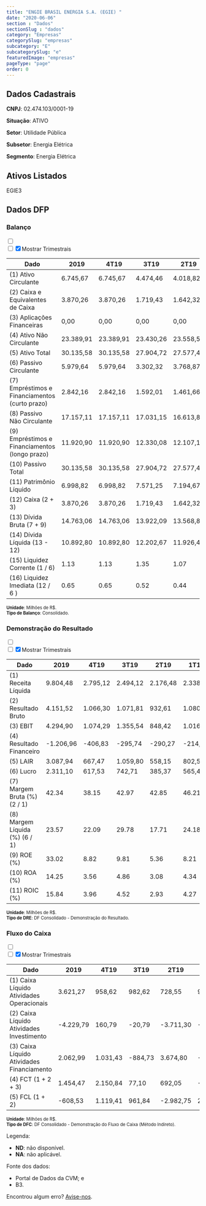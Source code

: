 ```yaml
---  
title: "ENGIE BRASIL ENERGIA S.A. (EGIE) "  
date: "2020-06-06"  
section : "Dados"  
sectionSlug : "dados"  
category: "Empresas"  
categorySlug: "empresas"  
subcategory: "E"  
subcategorySlug: "e"  
featuredImage: "empresas"  
pageType: "page"  
order: 0  
---
```



## Dados Cadastrais


**CNPJ**: 02.474.103/0001-19

**Situação**: ATIVO

**Setor**: Utilidade Pública

**Subsetor**: Energia Elétrica

**Segmento**: Energia Elétrica


## Ativos Listados


EGIE3 


## Dados DFP

### Balanço
  
<input type='checkbox' class='toggleCommand' id='toggleBalanco' name='toggleBalanco'>  
<div class='filter-group-balanco'>  
<div class='check_button_balanco'>  
<label for='toggleBalanco'>  
<input type='checkbox' data-filter-col='trimBalanco'><input type='checkbox' data-filter-col='trimBalanco' checked><span>Mostrar Trimestrais</span>  
</label>  
</div>  
</div>  
<div class='overflow balancoTableWrapper'>  
<table class='balancoTable'>  
<thead>  
<tr>  
<th class='dataHeader fixedLeftColumn'>Dado</th>  
<th>2019</th>  
<th class='trimHeader' data-col='trimBalanco'>4T19</th>  
<th class='trimHeader' data-col='trimBalanco'>3T19</th>  
<th class='trimHeader' data-col='trimBalanco'>2T19</th>  
<th class='trimHeader' data-col='trimBalanco'>1T19</th>  
<th>2018</th>  
<th class='trimHeader' data-col='trimBalanco'>4T18</th>  
<th class='trimHeader' data-col='trimBalanco'>3T18</th>  
<th class='trimHeader' data-col='trimBalanco'>2T18</th>  
<th class='trimHeader' data-col='trimBalanco'>1T18</th>  
<th>2017</th>  
<th class='trimHeader' data-col='trimBalanco'>4T17</th>  
<th class='trimHeader' data-col='trimBalanco'>3T17</th>  
<th class='trimHeader' data-col='trimBalanco'>2T17</th>  
<th class='trimHeader' data-col='trimBalanco'>1T17</th>  
<th>2016</th>  
<th class='trimHeader' data-col='trimBalanco'>4T16</th>  
<th class='trimHeader' data-col='trimBalanco'>3T16</th>  
<th class='trimHeader' data-col='trimBalanco'>2T16</th>  
<th class='trimHeader' data-col='trimBalanco'>1T16</th>  
<th>2015</th>  
<th class='trimHeader' data-col='trimBalanco'>4T15</th>  
<th class='trimHeader' data-col='trimBalanco'>3T15</th>  
<th class='trimHeader' data-col='trimBalanco'>2T15</th>  
<th class='trimHeader' data-col='trimBalanco'>1T15</th>  
<th>2014</th>  
<th class='trimHeader' data-col='trimBalanco'>4T14</th>  
<th class='trimHeader' data-col='trimBalanco'>3T14</th>  
<th class='trimHeader' data-col='trimBalanco'>2T14</th>  
<th class='trimHeader' data-col='trimBalanco'>1T14</th>  
<th>2013</th>  
<th class='trimHeader' data-col='trimBalanco'>4T13</th>  
<th class='trimHeader' data-col='trimBalanco'>3T13</th>  
<th class='trimHeader' data-col='trimBalanco'>2T13</th>  
<th class='trimHeader' data-col='trimBalanco'>1T13</th>  
<th>2012</th>  
<th class='trimHeader' data-col='trimBalanco'>4T12</th>  
<th class='trimHeader' data-col='trimBalanco'>3T12</th>  
<th class='trimHeader' data-col='trimBalanco'>2T12</th>  
<th class='trimHeader' data-col='trimBalanco'>1T12</th>  
<th>2011</th>  
<th class='trimHeader' data-col='trimBalanco'>4T11</th>  
<th class='trimHeader' data-col='trimBalanco'>3T11</th>  
<th class='trimHeader' data-col='trimBalanco'>2T11</th>  
<th class='trimHeader' data-col='trimBalanco'>1T11</th>  
<th>2010</th>  
<th class='trimHeader' data-col='trimBalanco'>4T10</th>  
<th class='trimHeader' data-col='trimBalanco'>3T10</th>  
<th class='trimHeader' data-col='trimBalanco'>2T10</th>  
<th class='trimHeader' data-col='trimBalanco'>1T10</th>  
<th>2009</th>  
<th class='trimHeader' data-col='trimBalanco'>4T09</th>  
<th class='trimHeader' data-col='trimBalanco'>3T09</th>  
<th class='trimHeader' data-col='trimBalanco'>2T09</th>  
<th class='trimHeader' data-col='trimBalanco'>1T09</th>  
</tr>  
</thead>  
<tbody>  
<tr class='trContaAtivo'>  
<td class='leftAlignCell rowDescription fixedLeftColumn'>(1) Ativo Circulante</td>  
<td>6.745,67</td>  
<td data-col='trimBalanco' class='trimData'>6.745,67</td>  
<td data-col='trimBalanco' class='trimData'>4.474,46</td>  
<td data-col='trimBalanco' class='trimData'>4.018,82</td>  
<td data-col='trimBalanco' class='trimData'>3.489,30</td>  
<td>4.556,68</td>  
<td data-col='trimBalanco' class='trimData'>4.556,68</td>  
<td data-col='trimBalanco' class='trimData'>4.388,04</td>  
<td data-col='trimBalanco' class='trimData'>3.131,45</td>  
<td data-col='trimBalanco' class='trimData'>2.712,58</td>  
<td>3.735,78</td>  
<td data-col='trimBalanco' class='trimData'>3.735,78</td>  
<td data-col='trimBalanco' class='trimData'>3.091,04</td>  
<td data-col='trimBalanco' class='trimData'>3.009,80</td>  
<td data-col='trimBalanco' class='trimData'>3.435,86</td>  
<td>3.355,09</td>  
<td data-col='trimBalanco' class='trimData'>3.355,09</td>  
<td data-col='trimBalanco' class='trimData'>4.530,90</td>  
<td data-col='trimBalanco' class='trimData'>3.607,11</td>  
<td data-col='trimBalanco' class='trimData'>4.068,80</td>  
<td>4.431,82</td>  
<td data-col='trimBalanco' class='trimData'>4.443,10</td>  
<td data-col='trimBalanco' class='trimData'>3.547,66</td>  
<td data-col='trimBalanco' class='trimData'>3.477,22</td>  
<td data-col='trimBalanco' class='trimData'>3.414,35</td>  
<td>3.274,00</td>  
<td data-col='trimBalanco' class='trimData'>3.284,96</td>  
<td data-col='trimBalanco' class='trimData'>2.035,58</td>  
<td data-col='trimBalanco' class='trimData'>2.000,59</td>  
<td data-col='trimBalanco' class='trimData'>2.401,27</td>  
<td>2.321,69</td>  
<td data-col='trimBalanco' class='trimData'>2.338,46</td>  
<td data-col='trimBalanco' class='trimData'>1.788,69</td>  
<td data-col='trimBalanco' class='trimData'>1.872,16</td>  
<td data-col='trimBalanco' class='trimData'>1.867,58</td>  
<td>2.031,07</td>  
<td data-col='trimBalanco' class='trimData'>1.985,31</td>  
<td data-col='trimBalanco' class='trimData'>1.278,39</td>  
<td data-col='trimBalanco' class='trimData'>1.232,51</td>  
<td data-col='trimBalanco' class='trimData'>1.985,31</td>  
<td>1.526,21</td>  
<td data-col='trimBalanco' class='trimData'>1.612,71</td>  
<td data-col='trimBalanco' class='trimData'>1.943,86</td>  
<td data-col='trimBalanco' class='trimData'>1.314,91</td>  
<td data-col='trimBalanco' class='trimData'>2.056,48</td>  
<td>1.906,73</td>  
<td data-col='trimBalanco' class='trimData'>1.906,73</td>  
<td data-col='trimBalanco' class='trimData'>1.906,73</td>  
<td data-col='trimBalanco' class='trimData'>1.906,73</td>  
<td data-col='trimBalanco' class='trimData'>1.906,73</td>  
<td>1.872,88</td>  
<td data-col='trimBalanco' class='trimData'>1.872,88</td>  
<td data-col='trimBalanco' class='trimData'>ND</td>  
<td data-col='trimBalanco' class='trimData'>ND</td>  
<td data-col='trimBalanco' class='trimData'>ND</td>  
</tr>  
<tr class='trContaAtivo'>  
<td class='leftAlignCell rowDescription fixedLeftColumn'>(2) Caixa e Equivalentes de Caixa</td>  
<td>3.870,26</td>  
<td data-col='trimBalanco' class='trimData'>3.870,26</td>  
<td data-col='trimBalanco' class='trimData'>1.719,43</td>  
<td data-col='trimBalanco' class='trimData'>1.642,32</td>  
<td data-col='trimBalanco' class='trimData'>950,27</td>  
<td>2.415,79</td>  
<td data-col='trimBalanco' class='trimData'>2.415,79</td>  
<td data-col='trimBalanco' class='trimData'>2.442,57</td>  
<td data-col='trimBalanco' class='trimData'>1.046,38</td>  
<td data-col='trimBalanco' class='trimData'>716,14</td>  
<td>1.930,07</td>  
<td data-col='trimBalanco' class='trimData'>1.930,07</td>  
<td data-col='trimBalanco' class='trimData'>1.561,52</td>  
<td data-col='trimBalanco' class='trimData'>1.505,46</td>  
<td data-col='trimBalanco' class='trimData'>1.851,32</td>  
<td>1.815,34</td>  
<td data-col='trimBalanco' class='trimData'>1.815,34</td>  
<td data-col='trimBalanco' class='trimData'>3.085,35</td>  
<td data-col='trimBalanco' class='trimData'>2.104,72</td>  
<td data-col='trimBalanco' class='trimData'>2.263,47</td>  
<td>2.396,85</td>  
<td data-col='trimBalanco' class='trimData'>2.396,85</td>  
<td data-col='trimBalanco' class='trimData'>1.941,74</td>  
<td data-col='trimBalanco' class='trimData'>1.744,46</td>  
<td data-col='trimBalanco' class='trimData'>1.618,10</td>  
<td>1.604,73</td>  
<td data-col='trimBalanco' class='trimData'>1.604,73</td>  
<td data-col='trimBalanco' class='trimData'>450,14</td>  
<td data-col='trimBalanco' class='trimData'>818,04</td>  
<td data-col='trimBalanco' class='trimData'>1.132,67</td>  
<td>1.224,28</td>  
<td data-col='trimBalanco' class='trimData'>1.224,28</td>  
<td data-col='trimBalanco' class='trimData'>765,30</td>  
<td data-col='trimBalanco' class='trimData'>985,33</td>  
<td data-col='trimBalanco' class='trimData'>815,30</td>  
<td>1.179,98</td>  
<td data-col='trimBalanco' class='trimData'>1.179,98</td>  
<td data-col='trimBalanco' class='trimData'>423,34</td>  
<td data-col='trimBalanco' class='trimData'>482,94</td>  
<td data-col='trimBalanco' class='trimData'>1.179,98</td>  
<td>781,81</td>  
<td data-col='trimBalanco' class='trimData'>781,81</td>  
<td data-col='trimBalanco' class='trimData'>1.127,57</td>  
<td data-col='trimBalanco' class='trimData'>542,49</td>  
<td data-col='trimBalanco' class='trimData'>1.290,96</td>  
<td>1.082,58</td>  
<td data-col='trimBalanco' class='trimData'>1.082,58</td>  
<td data-col='trimBalanco' class='trimData'>1.082,58</td>  
<td data-col='trimBalanco' class='trimData'>1.082,58</td>  
<td data-col='trimBalanco' class='trimData'>1.082,58</td>  
<td>1.254,64</td>  
<td data-col='trimBalanco' class='trimData'>1.254,64</td>  
<td data-col='trimBalanco' class='trimData'>ND</td>  
<td data-col='trimBalanco' class='trimData'>ND</td>  
<td data-col='trimBalanco' class='trimData'>ND</td>  
</tr>  
<tr class='trContaAtivo'>  
<td class='leftAlignCell rowDescription fixedLeftColumn'>(3) Aplicações Financeiras</td>  
<td>0,00</td>  
<td data-col='trimBalanco' class='trimData'>0,00</td>  
<td data-col='trimBalanco' class='trimData'>0,00</td>  
<td data-col='trimBalanco' class='trimData'>0,00</td>  
<td data-col='trimBalanco' class='trimData'>0,00</td>  
<td>0,00</td>  
<td data-col='trimBalanco' class='trimData'>0,00</td>  
<td data-col='trimBalanco' class='trimData'>0,00</td>  
<td data-col='trimBalanco' class='trimData'>0,00</td>  
<td data-col='trimBalanco' class='trimData'>0,00</td>  
<td>0,00</td>  
<td data-col='trimBalanco' class='trimData'>0,00</td>  
<td data-col='trimBalanco' class='trimData'>0,00</td>  
<td data-col='trimBalanco' class='trimData'>0,00</td>  
<td data-col='trimBalanco' class='trimData'>0,00</td>  
<td>0,00</td>  
<td data-col='trimBalanco' class='trimData'>0,00</td>  
<td data-col='trimBalanco' class='trimData'>0,00</td>  
<td data-col='trimBalanco' class='trimData'>0,00</td>  
<td data-col='trimBalanco' class='trimData'>0,00</td>  
<td>0,00</td>  
<td data-col='trimBalanco' class='trimData'>0,00</td>  
<td data-col='trimBalanco' class='trimData'>0,00</td>  
<td data-col='trimBalanco' class='trimData'>0,00</td>  
<td data-col='trimBalanco' class='trimData'>0,00</td>  
<td>0,00</td>  
<td data-col='trimBalanco' class='trimData'>0,00</td>  
<td data-col='trimBalanco' class='trimData'>0,00</td>  
<td data-col='trimBalanco' class='trimData'>0,00</td>  
<td data-col='trimBalanco' class='trimData'>0,00</td>  
<td>0,00</td>  
<td data-col='trimBalanco' class='trimData'>0,00</td>  
<td data-col='trimBalanco' class='trimData'>0,00</td>  
<td data-col='trimBalanco' class='trimData'>0,00</td>  
<td data-col='trimBalanco' class='trimData'>0,00</td>  
<td>0,00</td>  
<td data-col='trimBalanco' class='trimData'>0,00</td>  
<td data-col='trimBalanco' class='trimData'>0,00</td>  
<td data-col='trimBalanco' class='trimData'>0,00</td>  
<td data-col='trimBalanco' class='trimData'>0,00</td>  
<td>0,00</td>  
<td data-col='trimBalanco' class='trimData'>0,00</td>  
<td data-col='trimBalanco' class='trimData'>0,00</td>  
<td data-col='trimBalanco' class='trimData'>0,00</td>  
<td data-col='trimBalanco' class='trimData'>0,00</td>  
<td>0,00</td>  
<td data-col='trimBalanco' class='trimData'>81,55</td>  
<td data-col='trimBalanco' class='trimData'>0,00</td>  
<td data-col='trimBalanco' class='trimData'>0,00</td>  
<td data-col='trimBalanco' class='trimData'>0,00</td>  
<td>33,51</td>  
<td data-col='trimBalanco' class='trimData'>33,51</td>  
<td data-col='trimBalanco' class='trimData'>ND</td>  
<td data-col='trimBalanco' class='trimData'>ND</td>  
<td data-col='trimBalanco' class='trimData'>ND</td>  
</tr>  
<tr class='trContaAtivo'>  
<td class='leftAlignCell rowDescription fixedLeftColumn'>(4) Ativo Não Circulante</td>  
<td>23.389,91</td>  
<td data-col='trimBalanco' class='trimData'>23.389,91</td>  
<td data-col='trimBalanco' class='trimData'>23.430,26</td>  
<td data-col='trimBalanco' class='trimData'>23.558,58</td>  
<td data-col='trimBalanco' class='trimData'>19.936,00</td>  
<td>19.178,87</td>  
<td data-col='trimBalanco' class='trimData'>19.178,87</td>  
<td data-col='trimBalanco' class='trimData'>18.349,79</td>  
<td data-col='trimBalanco' class='trimData'>17.096,90</td>  
<td data-col='trimBalanco' class='trimData'>16.223,99</td>  
<td>15.832,73</td>  
<td data-col='trimBalanco' class='trimData'>15.832,73</td>  
<td data-col='trimBalanco' class='trimData'>12.144,68</td>  
<td data-col='trimBalanco' class='trimData'>11.803,76</td>  
<td data-col='trimBalanco' class='trimData'>11.356,46</td>  
<td>11.064,60</td>  
<td data-col='trimBalanco' class='trimData'>11.064,60</td>  
<td data-col='trimBalanco' class='trimData'>11.090,39</td>  
<td data-col='trimBalanco' class='trimData'>10.892,61</td>  
<td data-col='trimBalanco' class='trimData'>10.824,96</td>  
<td>10.857,57</td>  
<td data-col='trimBalanco' class='trimData'>10.857,57</td>  
<td data-col='trimBalanco' class='trimData'>11.127,95</td>  
<td data-col='trimBalanco' class='trimData'>10.737,45</td>  
<td data-col='trimBalanco' class='trimData'>10.692,29</td>  
<td>10.335,59</td>  
<td data-col='trimBalanco' class='trimData'>10.335,59</td>  
<td data-col='trimBalanco' class='trimData'>10.291,65</td>  
<td data-col='trimBalanco' class='trimData'>10.427,36</td>  
<td data-col='trimBalanco' class='trimData'>10.461,78</td>  
<td>10.315,94</td>  
<td data-col='trimBalanco' class='trimData'>10.315,94</td>  
<td data-col='trimBalanco' class='trimData'>10.362,27</td>  
<td data-col='trimBalanco' class='trimData'>10.331,91</td>  
<td data-col='trimBalanco' class='trimData'>10.259,78</td>  
<td>10.279,82</td>  
<td data-col='trimBalanco' class='trimData'>10.279,11</td>  
<td data-col='trimBalanco' class='trimData'>10.348,33</td>  
<td data-col='trimBalanco' class='trimData'>10.426,28</td>  
<td data-col='trimBalanco' class='trimData'>10.279,82</td>  
<td>10.502,35</td>  
<td data-col='trimBalanco' class='trimData'>10.758,51</td>  
<td data-col='trimBalanco' class='trimData'>10.840,03</td>  
<td data-col='trimBalanco' class='trimData'>10.882,98</td>  
<td data-col='trimBalanco' class='trimData'>10.941,21</td>  
<td>10.943,56</td>  
<td data-col='trimBalanco' class='trimData'>10.943,56</td>  
<td data-col='trimBalanco' class='trimData'>10.943,56</td>  
<td data-col='trimBalanco' class='trimData'>10.943,56</td>  
<td data-col='trimBalanco' class='trimData'>10.943,56</td>  
<td>9.061,50</td>  
<td data-col='trimBalanco' class='trimData'>9.061,50</td>  
<td data-col='trimBalanco' class='trimData'>ND</td>  
<td data-col='trimBalanco' class='trimData'>ND</td>  
<td data-col='trimBalanco' class='trimData'>ND</td>  
</tr>  
<tr class='trContaAtivo'>  
<td class='leftAlignCell rowDescription fixedLeftColumn'>(5) Ativo Total</td>  
<td>30.135,58</td>  
<td data-col='trimBalanco' class='trimData'>30.135,58</td>  
<td data-col='trimBalanco' class='trimData'>27.904,72</td>  
<td data-col='trimBalanco' class='trimData'>27.577,40</td>  
<td data-col='trimBalanco' class='trimData'>23.425,30</td>  
<td>23.735,54</td>  
<td data-col='trimBalanco' class='trimData'>23.735,54</td>  
<td data-col='trimBalanco' class='trimData'>22.737,83</td>  
<td data-col='trimBalanco' class='trimData'>20.228,35</td>  
<td data-col='trimBalanco' class='trimData'>18.936,58</td>  
<td>19.568,51</td>  
<td data-col='trimBalanco' class='trimData'>19.568,51</td>  
<td data-col='trimBalanco' class='trimData'>15.235,73</td>  
<td data-col='trimBalanco' class='trimData'>14.813,56</td>  
<td data-col='trimBalanco' class='trimData'>14.792,31</td>  
<td>14.419,69</td>  
<td data-col='trimBalanco' class='trimData'>14.419,69</td>  
<td data-col='trimBalanco' class='trimData'>15.621,29</td>  
<td data-col='trimBalanco' class='trimData'>14.499,72</td>  
<td data-col='trimBalanco' class='trimData'>14.893,76</td>  
<td>15.289,39</td>  
<td data-col='trimBalanco' class='trimData'>15.300,67</td>  
<td data-col='trimBalanco' class='trimData'>14.675,61</td>  
<td data-col='trimBalanco' class='trimData'>14.214,67</td>  
<td data-col='trimBalanco' class='trimData'>14.106,64</td>  
<td>13.609,59</td>  
<td data-col='trimBalanco' class='trimData'>13.620,55</td>  
<td data-col='trimBalanco' class='trimData'>12.327,23</td>  
<td data-col='trimBalanco' class='trimData'>12.427,95</td>  
<td data-col='trimBalanco' class='trimData'>12.863,05</td>  
<td>12.637,63</td>  
<td data-col='trimBalanco' class='trimData'>12.654,40</td>  
<td data-col='trimBalanco' class='trimData'>12.150,96</td>  
<td data-col='trimBalanco' class='trimData'>12.204,07</td>  
<td data-col='trimBalanco' class='trimData'>12.127,36</td>  
<td>12.310,88</td>  
<td data-col='trimBalanco' class='trimData'>12.264,42</td>  
<td data-col='trimBalanco' class='trimData'>11.626,72</td>  
<td data-col='trimBalanco' class='trimData'>11.658,79</td>  
<td data-col='trimBalanco' class='trimData'>12.265,12</td>  
<td>12.028,56</td>  
<td data-col='trimBalanco' class='trimData'>12.371,22</td>  
<td data-col='trimBalanco' class='trimData'>12.783,89</td>  
<td data-col='trimBalanco' class='trimData'>12.197,90</td>  
<td data-col='trimBalanco' class='trimData'>12.997,69</td>  
<td>12.850,29</td>  
<td data-col='trimBalanco' class='trimData'>12.850,29</td>  
<td data-col='trimBalanco' class='trimData'>12.850,29</td>  
<td data-col='trimBalanco' class='trimData'>12.850,29</td>  
<td data-col='trimBalanco' class='trimData'>12.850,29</td>  
<td>10.934,39</td>  
<td data-col='trimBalanco' class='trimData'>10.934,39</td>  
<td data-col='trimBalanco' class='trimData'>ND</td>  
<td data-col='trimBalanco' class='trimData'>ND</td>  
<td data-col='trimBalanco' class='trimData'>ND</td>  
</tr>  
<tr class='trContaPassivo'>  
<td class='leftAlignCell rowDescription fixedLeftColumn'>(6) Passivo Circulante</td>  
<td>5.979,64</td>  
<td data-col='trimBalanco' class='trimData'>5.979,64</td>  
<td data-col='trimBalanco' class='trimData'>3.302,32</td>  
<td data-col='trimBalanco' class='trimData'>3.768,87</td>  
<td data-col='trimBalanco' class='trimData'>2.975,35</td>  
<td>4.170,26</td>  
<td data-col='trimBalanco' class='trimData'>4.170,26</td>  
<td data-col='trimBalanco' class='trimData'>3.224,95</td>  
<td data-col='trimBalanco' class='trimData'>2.097,57</td>  
<td data-col='trimBalanco' class='trimData'>4.327,78</td>  
<td>5.676,47</td>  
<td data-col='trimBalanco' class='trimData'>5.676,47</td>  
<td data-col='trimBalanco' class='trimData'>2.508,93</td>  
<td data-col='trimBalanco' class='trimData'>1.588,70</td>  
<td data-col='trimBalanco' class='trimData'>1.491,99</td>  
<td>1.800,79</td>  
<td data-col='trimBalanco' class='trimData'>1.800,79</td>  
<td data-col='trimBalanco' class='trimData'>2.856,94</td>  
<td data-col='trimBalanco' class='trimData'>2.074,57</td>  
<td data-col='trimBalanco' class='trimData'>2.428,70</td>  
<td>2.977,38</td>  
<td data-col='trimBalanco' class='trimData'>2.988,66</td>  
<td data-col='trimBalanco' class='trimData'>1.698,45</td>  
<td data-col='trimBalanco' class='trimData'>1.895,05</td>  
<td data-col='trimBalanco' class='trimData'>1.809,79</td>  
<td>1.943,12</td>  
<td data-col='trimBalanco' class='trimData'>1.954,08</td>  
<td data-col='trimBalanco' class='trimData'>1.899,60</td>  
<td data-col='trimBalanco' class='trimData'>1.940,41</td>  
<td data-col='trimBalanco' class='trimData'>1.867,93</td>  
<td>2.166,93</td>  
<td data-col='trimBalanco' class='trimData'>2.183,70</td>  
<td data-col='trimBalanco' class='trimData'>1.805,18</td>  
<td data-col='trimBalanco' class='trimData'>1.513,81</td>  
<td data-col='trimBalanco' class='trimData'>1.695,59</td>  
<td>1.736,44</td>  
<td data-col='trimBalanco' class='trimData'>1.690,67</td>  
<td data-col='trimBalanco' class='trimData'>1.434,91</td>  
<td data-col='trimBalanco' class='trimData'>1.056,53</td>  
<td data-col='trimBalanco' class='trimData'>1.690,67</td>  
<td>1.472,70</td>  
<td data-col='trimBalanco' class='trimData'>1.559,20</td>  
<td data-col='trimBalanco' class='trimData'>2.071,17</td>  
<td data-col='trimBalanco' class='trimData'>1.289,42</td>  
<td data-col='trimBalanco' class='trimData'>2.108,46</td>  
<td>2.259,84</td>  
<td data-col='trimBalanco' class='trimData'>2.259,84</td>  
<td data-col='trimBalanco' class='trimData'>2.259,84</td>  
<td data-col='trimBalanco' class='trimData'>2.259,84</td>  
<td data-col='trimBalanco' class='trimData'>2.259,84</td>  
<td>1.406,43</td>  
<td data-col='trimBalanco' class='trimData'>1.406,43</td>  
<td data-col='trimBalanco' class='trimData'>ND</td>  
<td data-col='trimBalanco' class='trimData'>ND</td>  
<td data-col='trimBalanco' class='trimData'>ND</td>  
</tr>  
<tr class='trContaPassivo'>  
<td class='leftAlignCell rowDescription fixedLeftColumn'>(7) Empréstimos e Financiamentos (curto prazo)</td>  
<td>2.842,16</td>  
<td data-col='trimBalanco' class='trimData'>2.842,16</td>  
<td data-col='trimBalanco' class='trimData'>1.592,01</td>  
<td data-col='trimBalanco' class='trimData'>1.461,66</td>  
<td data-col='trimBalanco' class='trimData'>651,75</td>  
<td>664,88</td>  
<td data-col='trimBalanco' class='trimData'>664,88</td>  
<td data-col='trimBalanco' class='trimData'>910,43</td>  
<td data-col='trimBalanco' class='trimData'>853,62</td>  
<td data-col='trimBalanco' class='trimData'>3.132,19</td>  
<td>3.075,92</td>  
<td data-col='trimBalanco' class='trimData'>3.075,92</td>  
<td data-col='trimBalanco' class='trimData'>326,01</td>  
<td data-col='trimBalanco' class='trimData'>336,55</td>  
<td data-col='trimBalanco' class='trimData'>325,62</td>  
<td>299,74</td>  
<td data-col='trimBalanco' class='trimData'>299,74</td>  
<td data-col='trimBalanco' class='trimData'>1.226,82</td>  
<td data-col='trimBalanco' class='trimData'>1.199,46</td>  
<td data-col='trimBalanco' class='trimData'>1.279,72</td>  
<td>1.712,98</td>  
<td data-col='trimBalanco' class='trimData'>1.712,49</td>  
<td data-col='trimBalanco' class='trimData'>646,67</td>  
<td data-col='trimBalanco' class='trimData'>828,83</td>  
<td data-col='trimBalanco' class='trimData'>832,10</td>  
<td>454,32</td>  
<td data-col='trimBalanco' class='trimData'>454,76</td>  
<td data-col='trimBalanco' class='trimData'>431,55</td>  
<td data-col='trimBalanco' class='trimData'>355,77</td>  
<td data-col='trimBalanco' class='trimData'>535,15</td>  
<td>666,91</td>  
<td data-col='trimBalanco' class='trimData'>666,91</td>  
<td data-col='trimBalanco' class='trimData'>660,70</td>  
<td data-col='trimBalanco' class='trimData'>662,17</td>  
<td data-col='trimBalanco' class='trimData'>673,08</td>  
<td>527,09</td>  
<td data-col='trimBalanco' class='trimData'>527,09</td>  
<td data-col='trimBalanco' class='trimData'>554,36</td>  
<td data-col='trimBalanco' class='trimData'>406,50</td>  
<td data-col='trimBalanco' class='trimData'>527,09</td>  
<td>417,46</td>  
<td data-col='trimBalanco' class='trimData'>417,46</td>  
<td data-col='trimBalanco' class='trimData'>426,63</td>  
<td data-col='trimBalanco' class='trimData'>474,93</td>  
<td data-col='trimBalanco' class='trimData'>1.159,49</td>  
<td>1.094,43</td>  
<td data-col='trimBalanco' class='trimData'>1.094,43</td>  
<td data-col='trimBalanco' class='trimData'>1.094,43</td>  
<td data-col='trimBalanco' class='trimData'>1.094,43</td>  
<td data-col='trimBalanco' class='trimData'>1.094,43</td>  
<td>347,75</td>  
<td data-col='trimBalanco' class='trimData'>347,75</td>  
<td data-col='trimBalanco' class='trimData'>ND</td>  
<td data-col='trimBalanco' class='trimData'>ND</td>  
<td data-col='trimBalanco' class='trimData'>ND</td>  
</tr>  
<tr class='trContaPassivo'>  
<td class='leftAlignCell rowDescription fixedLeftColumn'>(8) Passivo Não Circulante</td>  
<td>17.157,11</td>  
<td data-col='trimBalanco' class='trimData'>17.157,11</td>  
<td data-col='trimBalanco' class='trimData'>17.031,15</td>  
<td data-col='trimBalanco' class='trimData'>16.613,86</td>  
<td data-col='trimBalanco' class='trimData'>13.561,62</td>  
<td>13.244,71</td>  
<td data-col='trimBalanco' class='trimData'>13.244,71</td>  
<td data-col='trimBalanco' class='trimData'>12.893,86</td>  
<td data-col='trimBalanco' class='trimData'>10.843,54</td>  
<td data-col='trimBalanco' class='trimData'>7.285,61</td>  
<td>7.057,32</td>  
<td data-col='trimBalanco' class='trimData'>7.057,32</td>  
<td data-col='trimBalanco' class='trimData'>6.169,88</td>  
<td data-col='trimBalanco' class='trimData'>6.073,39</td>  
<td data-col='trimBalanco' class='trimData'>6.241,39</td>  
<td>6.004,50</td>  
<td data-col='trimBalanco' class='trimData'>6.004,50</td>  
<td data-col='trimBalanco' class='trimData'>6.177,16</td>  
<td data-col='trimBalanco' class='trimData'>5.575,68</td>  
<td data-col='trimBalanco' class='trimData'>5.598,51</td>  
<td>5.669,87</td>  
<td data-col='trimBalanco' class='trimData'>5.669,87</td>  
<td data-col='trimBalanco' class='trimData'>6.629,04</td>  
<td data-col='trimBalanco' class='trimData'>6.197,90</td>  
<td data-col='trimBalanco' class='trimData'>6.182,26</td>  
<td>6.011,52</td>  
<td data-col='trimBalanco' class='trimData'>6.011,52</td>  
<td data-col='trimBalanco' class='trimData'>5.003,72</td>  
<td data-col='trimBalanco' class='trimData'>5.221,74</td>  
<td data-col='trimBalanco' class='trimData'>5.341,28</td>  
<td>5.106,08</td>  
<td data-col='trimBalanco' class='trimData'>5.106,08</td>  
<td data-col='trimBalanco' class='trimData'>5.037,09</td>  
<td data-col='trimBalanco' class='trimData'>5.015,54</td>  
<td data-col='trimBalanco' class='trimData'>5.081,08</td>  
<td>5.072,20</td>  
<td data-col='trimBalanco' class='trimData'>5.110,90</td>  
<td data-col='trimBalanco' class='trimData'>4.886,46</td>  
<td data-col='trimBalanco' class='trimData'>4.995,47</td>  
<td data-col='trimBalanco' class='trimData'>5.072,20</td>  
<td>5.105,61</td>  
<td data-col='trimBalanco' class='trimData'>5.361,77</td>  
<td data-col='trimBalanco' class='trimData'>5.458,31</td>  
<td data-col='trimBalanco' class='trimData'>5.328,33</td>  
<td data-col='trimBalanco' class='trimData'>5.509,60</td>  
<td>5.517,77</td>  
<td data-col='trimBalanco' class='trimData'>5.517,77</td>  
<td data-col='trimBalanco' class='trimData'>5.517,77</td>  
<td data-col='trimBalanco' class='trimData'>5.517,77</td>  
<td data-col='trimBalanco' class='trimData'>5.517,77</td>  
<td>5.078,91</td>  
<td data-col='trimBalanco' class='trimData'>5.078,91</td>  
<td data-col='trimBalanco' class='trimData'>ND</td>  
<td data-col='trimBalanco' class='trimData'>ND</td>  
<td data-col='trimBalanco' class='trimData'>ND</td>  
</tr>  
<tr class='trContaPassivo'>  
<td class='leftAlignCell rowDescription fixedLeftColumn'>(9) Empréstimos e Financiamentos (longo prazo)</td>  
<td>11.920,90</td>  
<td data-col='trimBalanco' class='trimData'>11.920,90</td>  
<td data-col='trimBalanco' class='trimData'>12.330,08</td>  
<td data-col='trimBalanco' class='trimData'>12.107,15</td>  
<td data-col='trimBalanco' class='trimData'>9.121,77</td>  
<td>9.055,35</td>  
<td data-col='trimBalanco' class='trimData'>9.055,35</td>  
<td data-col='trimBalanco' class='trimData'>8.703,25</td>  
<td data-col='trimBalanco' class='trimData'>6.892,66</td>  
<td data-col='trimBalanco' class='trimData'>3.619,16</td>  
<td>3.680,50</td>  
<td data-col='trimBalanco' class='trimData'>3.680,50</td>  
<td data-col='trimBalanco' class='trimData'>2.913,50</td>  
<td data-col='trimBalanco' class='trimData'>2.883,12</td>  
<td data-col='trimBalanco' class='trimData'>2.938,80</td>  
<td>2.788,99</td>  
<td data-col='trimBalanco' class='trimData'>2.788,99</td>  
<td data-col='trimBalanco' class='trimData'>2.983,70</td>  
<td data-col='trimBalanco' class='trimData'>2.441,28</td>  
<td data-col='trimBalanco' class='trimData'>2.482,37</td>  
<td>2.534,22</td>  
<td data-col='trimBalanco' class='trimData'>2.534,22</td>  
<td data-col='trimBalanco' class='trimData'>3.603,05</td>  
<td data-col='trimBalanco' class='trimData'>3.449,00</td>  
<td data-col='trimBalanco' class='trimData'>3.490,25</td>  
<td>3.597,97</td>  
<td data-col='trimBalanco' class='trimData'>3.597,97</td>  
<td data-col='trimBalanco' class='trimData'>2.758,31</td>  
<td data-col='trimBalanco' class='trimData'>3.001,28</td>  
<td data-col='trimBalanco' class='trimData'>3.052,63</td>  
<td>2.829,64</td>  
<td data-col='trimBalanco' class='trimData'>2.829,64</td>  
<td data-col='trimBalanco' class='trimData'>2.809,19</td>  
<td data-col='trimBalanco' class='trimData'>2.800,64</td>  
<td data-col='trimBalanco' class='trimData'>2.956,48</td>  
<td>3.007,46</td>  
<td data-col='trimBalanco' class='trimData'>3.007,46</td>  
<td data-col='trimBalanco' class='trimData'>2.877,98</td>  
<td data-col='trimBalanco' class='trimData'>3.014,00</td>  
<td data-col='trimBalanco' class='trimData'>3.007,46</td>  
<td>3.231,74</td>  
<td data-col='trimBalanco' class='trimData'>3.231,74</td>  
<td data-col='trimBalanco' class='trimData'>3.336,49</td>  
<td data-col='trimBalanco' class='trimData'>3.201,96</td>  
<td data-col='trimBalanco' class='trimData'>3.390,78</td>  
<td>3.349,49</td>  
<td data-col='trimBalanco' class='trimData'>3.349,49</td>  
<td data-col='trimBalanco' class='trimData'>3.349,49</td>  
<td data-col='trimBalanco' class='trimData'>3.349,49</td>  
<td data-col='trimBalanco' class='trimData'>3.349,49</td>  
<td>3.066,89</td>  
<td data-col='trimBalanco' class='trimData'>3.066,89</td>  
<td data-col='trimBalanco' class='trimData'>ND</td>  
<td data-col='trimBalanco' class='trimData'>ND</td>  
<td data-col='trimBalanco' class='trimData'>ND</td>  
</tr>  
<tr class='trContaPassivo'>  
<td class='leftAlignCell rowDescription fixedLeftColumn'>(10) Passivo Total</td>  
<td>30.135,58</td>  
<td data-col='trimBalanco' class='trimData'>30.135,58</td>  
<td data-col='trimBalanco' class='trimData'>27.904,72</td>  
<td data-col='trimBalanco' class='trimData'>27.577,40</td>  
<td data-col='trimBalanco' class='trimData'>23.425,30</td>  
<td>23.735,54</td>  
<td data-col='trimBalanco' class='trimData'>23.735,54</td>  
<td data-col='trimBalanco' class='trimData'>22.737,83</td>  
<td data-col='trimBalanco' class='trimData'>20.228,35</td>  
<td data-col='trimBalanco' class='trimData'>18.936,58</td>  
<td>19.568,51</td>  
<td data-col='trimBalanco' class='trimData'>19.568,51</td>  
<td data-col='trimBalanco' class='trimData'>15.235,73</td>  
<td data-col='trimBalanco' class='trimData'>14.813,56</td>  
<td data-col='trimBalanco' class='trimData'>14.792,31</td>  
<td>14.419,69</td>  
<td data-col='trimBalanco' class='trimData'>14.419,69</td>  
<td data-col='trimBalanco' class='trimData'>15.621,29</td>  
<td data-col='trimBalanco' class='trimData'>14.499,72</td>  
<td data-col='trimBalanco' class='trimData'>14.893,76</td>  
<td>15.289,39</td>  
<td data-col='trimBalanco' class='trimData'>15.300,67</td>  
<td data-col='trimBalanco' class='trimData'>14.675,61</td>  
<td data-col='trimBalanco' class='trimData'>14.214,67</td>  
<td data-col='trimBalanco' class='trimData'>14.106,64</td>  
<td>13.609,59</td>  
<td data-col='trimBalanco' class='trimData'>13.620,55</td>  
<td data-col='trimBalanco' class='trimData'>12.327,23</td>  
<td data-col='trimBalanco' class='trimData'>12.427,95</td>  
<td data-col='trimBalanco' class='trimData'>12.863,05</td>  
<td>12.637,63</td>  
<td data-col='trimBalanco' class='trimData'>12.654,40</td>  
<td data-col='trimBalanco' class='trimData'>12.150,96</td>  
<td data-col='trimBalanco' class='trimData'>12.204,07</td>  
<td data-col='trimBalanco' class='trimData'>12.127,36</td>  
<td>12.310,88</td>  
<td data-col='trimBalanco' class='trimData'>12.264,42</td>  
<td data-col='trimBalanco' class='trimData'>11.626,72</td>  
<td data-col='trimBalanco' class='trimData'>11.658,79</td>  
<td data-col='trimBalanco' class='trimData'>12.265,12</td>  
<td>12.028,56</td>  
<td data-col='trimBalanco' class='trimData'>12.371,22</td>  
<td data-col='trimBalanco' class='trimData'>12.783,89</td>  
<td data-col='trimBalanco' class='trimData'>12.197,90</td>  
<td data-col='trimBalanco' class='trimData'>12.997,69</td>  
<td>12.850,29</td>  
<td data-col='trimBalanco' class='trimData'>12.850,29</td>  
<td data-col='trimBalanco' class='trimData'>12.850,29</td>  
<td data-col='trimBalanco' class='trimData'>12.850,29</td>  
<td data-col='trimBalanco' class='trimData'>12.850,29</td>  
<td>10.934,39</td>  
<td data-col='trimBalanco' class='trimData'>10.934,39</td>  
<td data-col='trimBalanco' class='trimData'>ND</td>  
<td data-col='trimBalanco' class='trimData'>ND</td>  
<td data-col='trimBalanco' class='trimData'>ND</td>  
</tr>  
<tr class='trContaPassivo'>  
<td class='leftAlignCell rowDescription fixedLeftColumn'>(11) Patrimônio Líquido</td>  
<td>6.998,82</td>  
<td data-col='trimBalanco' class='trimData'>6.998,82</td>  
<td data-col='trimBalanco' class='trimData'>7.571,25</td>  
<td data-col='trimBalanco' class='trimData'>7.194,67</td>  
<td data-col='trimBalanco' class='trimData'>6.888,32</td>  
<td>6.320,58</td>  
<td data-col='trimBalanco' class='trimData'>6.320,58</td>  
<td data-col='trimBalanco' class='trimData'>6.619,02</td>  
<td data-col='trimBalanco' class='trimData'>7.287,24</td>  
<td data-col='trimBalanco' class='trimData'>7.323,19</td>  
<td>6.834,73</td>  
<td data-col='trimBalanco' class='trimData'>6.834,73</td>  
<td data-col='trimBalanco' class='trimData'>6.556,92</td>  
<td data-col='trimBalanco' class='trimData'>7.151,47</td>  
<td data-col='trimBalanco' class='trimData'>7.058,93</td>  
<td>6.614,39</td>  
<td data-col='trimBalanco' class='trimData'>6.614,39</td>  
<td data-col='trimBalanco' class='trimData'>6.587,19</td>  
<td data-col='trimBalanco' class='trimData'>6.849,47</td>  
<td data-col='trimBalanco' class='trimData'>6.866,56</td>  
<td>6.642,14</td>  
<td data-col='trimBalanco' class='trimData'>6.642,14</td>  
<td data-col='trimBalanco' class='trimData'>6.348,12</td>  
<td data-col='trimBalanco' class='trimData'>6.121,73</td>  
<td data-col='trimBalanco' class='trimData'>6.114,60</td>  
<td>5.654,95</td>  
<td data-col='trimBalanco' class='trimData'>5.654,95</td>  
<td data-col='trimBalanco' class='trimData'>5.423,91</td>  
<td data-col='trimBalanco' class='trimData'>5.265,80</td>  
<td data-col='trimBalanco' class='trimData'>5.653,84</td>  
<td>5.364,61</td>  
<td data-col='trimBalanco' class='trimData'>5.364,61</td>  
<td data-col='trimBalanco' class='trimData'>5.308,69</td>  
<td data-col='trimBalanco' class='trimData'>5.674,71</td>  
<td data-col='trimBalanco' class='trimData'>5.350,70</td>  
<td>5.502,25</td>  
<td data-col='trimBalanco' class='trimData'>5.462,84</td>  
<td data-col='trimBalanco' class='trimData'>5.305,35</td>  
<td data-col='trimBalanco' class='trimData'>5.606,79</td>  
<td data-col='trimBalanco' class='trimData'>5.502,25</td>  
<td>5.450,26</td>  
<td data-col='trimBalanco' class='trimData'>5.450,26</td>  
<td data-col='trimBalanco' class='trimData'>5.254,41</td>  
<td data-col='trimBalanco' class='trimData'>5.580,14</td>  
<td data-col='trimBalanco' class='trimData'>5.379,64</td>  
<td>5.072,68</td>  
<td data-col='trimBalanco' class='trimData'>5.072,68</td>  
<td data-col='trimBalanco' class='trimData'>5.072,68</td>  
<td data-col='trimBalanco' class='trimData'>5.072,68</td>  
<td data-col='trimBalanco' class='trimData'>5.072,68</td>  
<td>4.449,05</td>  
<td data-col='trimBalanco' class='trimData'>4.449,05</td>  
<td data-col='trimBalanco' class='trimData'>ND</td>  
<td data-col='trimBalanco' class='trimData'>ND</td>  
<td data-col='trimBalanco' class='trimData'>ND</td>  
</tr>  
<tr>  
<td class='leftAlignCell rowDescription fixedLeftColumn'>(12) Caixa (2 + 3)</td>  
<td class='positiveNumber'>3.870,26</td>  
<td class='positiveNumber trimData' data-col='trimBalanco'>3.870,26</td>  
<td class='positiveNumber trimData' data-col='trimBalanco'>1.719,43</td>  
<td class='positiveNumber trimData' data-col='trimBalanco'>1.642,32</td>  
<td class='positiveNumber trimData' data-col='trimBalanco'>950,27</td>  
<td class='positiveNumber'>2.415,79</td>  
<td class='positiveNumber trimData' data-col='trimBalanco'>2.415,79</td>  
<td class='positiveNumber trimData' data-col='trimBalanco'>2.442,57</td>  
<td class='positiveNumber trimData' data-col='trimBalanco'>1.046,38</td>  
<td class='positiveNumber trimData' data-col='trimBalanco'>716,14</td>  
<td class='positiveNumber'>1.930,07</td>  
<td class='positiveNumber trimData' data-col='trimBalanco'>1.930,07</td>  
<td class='positiveNumber trimData' data-col='trimBalanco'>1.561,52</td>  
<td class='positiveNumber trimData' data-col='trimBalanco'>1.505,46</td>  
<td class='positiveNumber trimData' data-col='trimBalanco'>1.851,32</td>  
<td class='positiveNumber'>1.815,34</td>  
<td class='positiveNumber trimData' data-col='trimBalanco'>1.815,34</td>  
<td class='positiveNumber trimData' data-col='trimBalanco'>3.085,35</td>  
<td class='positiveNumber trimData' data-col='trimBalanco'>2.104,72</td>  
<td class='positiveNumber trimData' data-col='trimBalanco'>2.263,47</td>  
<td class='positiveNumber'>2.396,85</td>  
<td class='positiveNumber trimData' data-col='trimBalanco'>2.396,85</td>  
<td class='positiveNumber trimData' data-col='trimBalanco'>1.941,74</td>  
<td class='positiveNumber trimData' data-col='trimBalanco'>1.744,46</td>  
<td class='positiveNumber trimData' data-col='trimBalanco'>1.618,10</td>  
<td class='positiveNumber'>1.604,73</td>  
<td class='positiveNumber trimData' data-col='trimBalanco'>1.604,73</td>  
<td class='positiveNumber trimData' data-col='trimBalanco'>450,14</td>  
<td class='positiveNumber trimData' data-col='trimBalanco'>818,04</td>  
<td class='positiveNumber trimData' data-col='trimBalanco'>1.132,67</td>  
<td class='positiveNumber'>1.224,28</td>  
<td class='positiveNumber trimData' data-col='trimBalanco'>1.224,28</td>  
<td class='positiveNumber trimData' data-col='trimBalanco'>765,30</td>  
<td class='positiveNumber trimData' data-col='trimBalanco'>985,33</td>  
<td class='positiveNumber trimData' data-col='trimBalanco'>815,30</td>  
<td class='positiveNumber'>1.179,98</td>  
<td class='positiveNumber trimData' data-col='trimBalanco'>1.179,98</td>  
<td class='positiveNumber trimData' data-col='trimBalanco'>423,34</td>  
<td class='positiveNumber trimData' data-col='trimBalanco'>482,94</td>  
<td class='positiveNumber trimData' data-col='trimBalanco'>1.179,98</td>  
<td class='positiveNumber'>781,81</td>  
<td class='positiveNumber trimData' data-col='trimBalanco'>781,81</td>  
<td class='positiveNumber trimData' data-col='trimBalanco'>1.127,57</td>  
<td class='positiveNumber trimData' data-col='trimBalanco'>542,49</td>  
<td class='positiveNumber trimData' data-col='trimBalanco'>1.290,96</td>  
<td class='positiveNumber'>1.082,58</td>  
<td class='positiveNumber trimData' data-col='trimBalanco'>1.082,58</td>  
<td class='positiveNumber trimData' data-col='trimBalanco'>1.082,58</td>  
<td class='positiveNumber trimData' data-col='trimBalanco'>1.082,58</td>  
<td class='positiveNumber trimData' data-col='trimBalanco'>1.082,58</td>  
<td class='positiveNumber'>1.288,15</td>  
<td class='positiveNumber trimData' data-col='trimBalanco'>1.254,64</td>  
<td data-col='trimBalanco' class='trimData'>ND</td>  
<td data-col='trimBalanco' class='trimData'>ND</td>  
<td data-col='trimBalanco' class='trimData'>ND</td>  
</tr>  
<tr class='trDividaBruta'>  
<td class='leftAlignCell rowDescription fixedLeftColumn'>(13) Dívida Bruta (7 + 9)</td>  
<td class='negativeNumber'>14.763,06</td>  
<td class='negativeNumber trimData' data-col='trimBalanco'>14.763,06</td>  
<td class='negativeNumber trimData' data-col='trimBalanco'>13.922,09</td>  
<td class='negativeNumber trimData' data-col='trimBalanco'>13.568,81</td>  
<td class='negativeNumber trimData' data-col='trimBalanco'>9.773,52</td>  
<td class='negativeNumber'>9.720,23</td>  
<td class='negativeNumber trimData' data-col='trimBalanco'>9.720,23</td>  
<td class='negativeNumber trimData' data-col='trimBalanco'>9.613,67</td>  
<td class='negativeNumber trimData' data-col='trimBalanco'>7.746,28</td>  
<td class='negativeNumber trimData' data-col='trimBalanco'>6.751,35</td>  
<td class='negativeNumber'>6.756,42</td>  
<td class='negativeNumber trimData' data-col='trimBalanco'>6.756,42</td>  
<td class='negativeNumber trimData' data-col='trimBalanco'>3.239,51</td>  
<td class='negativeNumber trimData' data-col='trimBalanco'>3.219,67</td>  
<td class='negativeNumber trimData' data-col='trimBalanco'>3.264,42</td>  
<td class='negativeNumber'>3.088,73</td>  
<td class='negativeNumber trimData' data-col='trimBalanco'>3.088,73</td>  
<td class='negativeNumber trimData' data-col='trimBalanco'>4.210,52</td>  
<td class='negativeNumber trimData' data-col='trimBalanco'>3.640,74</td>  
<td class='negativeNumber trimData' data-col='trimBalanco'>3.762,09</td>  
<td class='negativeNumber'>4.247,19</td>  
<td class='negativeNumber trimData' data-col='trimBalanco'>4.246,70</td>  
<td class='negativeNumber trimData' data-col='trimBalanco'>4.249,73</td>  
<td class='negativeNumber trimData' data-col='trimBalanco'>4.277,83</td>  
<td class='negativeNumber trimData' data-col='trimBalanco'>4.322,35</td>  
<td class='negativeNumber'>4.052,29</td>  
<td class='negativeNumber trimData' data-col='trimBalanco'>4.052,73</td>  
<td class='negativeNumber trimData' data-col='trimBalanco'>3.189,86</td>  
<td class='negativeNumber trimData' data-col='trimBalanco'>3.357,06</td>  
<td class='negativeNumber trimData' data-col='trimBalanco'>3.587,78</td>  
<td class='negativeNumber'>3.496,56</td>  
<td class='negativeNumber trimData' data-col='trimBalanco'>3.496,56</td>  
<td class='negativeNumber trimData' data-col='trimBalanco'>3.469,89</td>  
<td class='negativeNumber trimData' data-col='trimBalanco'>3.462,81</td>  
<td class='negativeNumber trimData' data-col='trimBalanco'>3.629,56</td>  
<td class='negativeNumber'>3.534,55</td>  
<td class='negativeNumber trimData' data-col='trimBalanco'>3.534,55</td>  
<td class='negativeNumber trimData' data-col='trimBalanco'>3.432,34</td>  
<td class='negativeNumber trimData' data-col='trimBalanco'>3.420,50</td>  
<td class='negativeNumber trimData' data-col='trimBalanco'>3.534,55</td>  
<td class='negativeNumber'>3.649,20</td>  
<td class='negativeNumber trimData' data-col='trimBalanco'>3.649,20</td>  
<td class='negativeNumber trimData' data-col='trimBalanco'>3.763,12</td>  
<td class='negativeNumber trimData' data-col='trimBalanco'>3.676,89</td>  
<td class='negativeNumber trimData' data-col='trimBalanco'>4.550,27</td>  
<td class='negativeNumber'>4.443,92</td>  
<td class='negativeNumber trimData' data-col='trimBalanco'>4.443,92</td>  
<td class='negativeNumber trimData' data-col='trimBalanco'>4.443,92</td>  
<td class='negativeNumber trimData' data-col='trimBalanco'>4.443,92</td>  
<td class='negativeNumber trimData' data-col='trimBalanco'>4.443,92</td>  
<td class='negativeNumber'>3.414,64</td>  
<td class='negativeNumber trimData' data-col='trimBalanco'>3.414,64</td>  
<td data-col='trimBalanco' class='trimData'>ND</td>  
<td data-col='trimBalanco' class='trimData'>ND</td>  
<td data-col='trimBalanco' class='trimData'>ND</td>  
</tr>  
<tr>  
<td class='leftAlignCell rowDescription fixedLeftColumn'>(14) Dívida Líquida  (13 - 12)</td>  
<td class='negativeNumber'>10.892,80</td>  
<td class='negativeNumber trimData' data-col='trimBalanco'>10.892,80</td>  
<td class='negativeNumber trimData' data-col='trimBalanco'>12.202,67</td>  
<td class='negativeNumber trimData' data-col='trimBalanco'>11.926,48</td>  
<td class='negativeNumber trimData' data-col='trimBalanco'>8.823,25</td>  
<td class='negativeNumber'>7.304,44</td>  
<td class='negativeNumber trimData' data-col='trimBalanco'>7.304,44</td>  
<td class='negativeNumber trimData' data-col='trimBalanco'>7.171,11</td>  
<td class='negativeNumber trimData' data-col='trimBalanco'>6.699,90</td>  
<td class='negativeNumber trimData' data-col='trimBalanco'>6.035,21</td>  
<td class='negativeNumber'>4.826,35</td>  
<td class='negativeNumber trimData' data-col='trimBalanco'>4.826,35</td>  
<td class='negativeNumber trimData' data-col='trimBalanco'>1.677,99</td>  
<td class='negativeNumber trimData' data-col='trimBalanco'>1.714,21</td>  
<td class='negativeNumber trimData' data-col='trimBalanco'>1.413,10</td>  
<td class='negativeNumber'>1.273,39</td>  
<td class='negativeNumber trimData' data-col='trimBalanco'>1.273,39</td>  
<td class='negativeNumber trimData' data-col='trimBalanco'>1.125,17</td>  
<td class='negativeNumber trimData' data-col='trimBalanco'>1.536,02</td>  
<td class='negativeNumber trimData' data-col='trimBalanco'>1.498,62</td>  
<td class='negativeNumber'>1.850,34</td>  
<td class='negativeNumber trimData' data-col='trimBalanco'>1.849,85</td>  
<td class='negativeNumber trimData' data-col='trimBalanco'>2.307,99</td>  
<td class='negativeNumber trimData' data-col='trimBalanco'>2.533,37</td>  
<td class='negativeNumber trimData' data-col='trimBalanco'>2.704,24</td>  
<td class='negativeNumber'>2.447,56</td>  
<td class='negativeNumber trimData' data-col='trimBalanco'>2.448,00</td>  
<td class='negativeNumber trimData' data-col='trimBalanco'>2.739,72</td>  
<td class='negativeNumber trimData' data-col='trimBalanco'>2.539,02</td>  
<td class='negativeNumber trimData' data-col='trimBalanco'>2.455,11</td>  
<td class='negativeNumber'>2.272,28</td>  
<td class='negativeNumber trimData' data-col='trimBalanco'>2.272,28</td>  
<td class='negativeNumber trimData' data-col='trimBalanco'>2.704,59</td>  
<td class='negativeNumber trimData' data-col='trimBalanco'>2.477,48</td>  
<td class='negativeNumber trimData' data-col='trimBalanco'>2.814,26</td>  
<td class='negativeNumber'>2.354,57</td>  
<td class='negativeNumber trimData' data-col='trimBalanco'>2.354,57</td>  
<td class='negativeNumber trimData' data-col='trimBalanco'>3.009,00</td>  
<td class='negativeNumber trimData' data-col='trimBalanco'>2.937,55</td>  
<td class='negativeNumber trimData' data-col='trimBalanco'>2.354,57</td>  
<td class='negativeNumber'>2.867,39</td>  
<td class='negativeNumber trimData' data-col='trimBalanco'>2.867,39</td>  
<td class='negativeNumber trimData' data-col='trimBalanco'>2.635,55</td>  
<td class='negativeNumber trimData' data-col='trimBalanco'>3.134,39</td>  
<td class='negativeNumber trimData' data-col='trimBalanco'>3.259,31</td>  
<td class='negativeNumber'>3.361,34</td>  
<td class='negativeNumber trimData' data-col='trimBalanco'>3.361,34</td>  
<td class='negativeNumber trimData' data-col='trimBalanco'>3.361,34</td>  
<td class='negativeNumber trimData' data-col='trimBalanco'>3.361,34</td>  
<td class='negativeNumber trimData' data-col='trimBalanco'>3.361,34</td>  
<td class='negativeNumber'>2.126,49</td>  
<td class='negativeNumber trimData' data-col='trimBalanco'>2.160,00</td>  
<td data-col='trimBalanco' class='trimData'>ND</td>  
<td data-col='trimBalanco' class='trimData'>ND</td>  
<td data-col='trimBalanco' class='trimData'>ND</td>  
</tr>  
<tr>  
<td class='leftAlignCell rowDescription fixedLeftColumn'>(15) Liquidez Corrente (1 / 6)</td>  
<td>1.13</td>  
<td data-col='trimBalanco' class='trimData'>1.13</td>  
<td data-col='trimBalanco' class='trimData'>1.35</td>  
<td data-col='trimBalanco' class='trimData'>1.07</td>  
<td data-col='trimBalanco' class='trimData'>1.17</td>  
<td>1.09</td>  
<td data-col='trimBalanco' class='trimData'>1.09</td>  
<td data-col='trimBalanco' class='trimData'>1.36</td>  
<td data-col='trimBalanco' class='trimData'>1.49</td>  
<td data-col='trimBalanco' class='trimData'>0.63</td>  
<td>0.66</td>  
<td data-col='trimBalanco' class='trimData'>0.66</td>  
<td data-col='trimBalanco' class='trimData'>1.23</td>  
<td data-col='trimBalanco' class='trimData'>1.89</td>  
<td data-col='trimBalanco' class='trimData'>2.30</td>  
<td>1.86</td>  
<td data-col='trimBalanco' class='trimData'>1.86</td>  
<td data-col='trimBalanco' class='trimData'>1.59</td>  
<td data-col='trimBalanco' class='trimData'>1.74</td>  
<td data-col='trimBalanco' class='trimData'>1.68</td>  
<td>1.49</td>  
<td data-col='trimBalanco' class='trimData'>1.49</td>  
<td data-col='trimBalanco' class='trimData'>2.09</td>  
<td data-col='trimBalanco' class='trimData'>1.83</td>  
<td data-col='trimBalanco' class='trimData'>1.89</td>  
<td>1.68</td>  
<td data-col='trimBalanco' class='trimData'>1.68</td>  
<td data-col='trimBalanco' class='trimData'>1.07</td>  
<td data-col='trimBalanco' class='trimData'>1.03</td>  
<td data-col='trimBalanco' class='trimData'>1.29</td>  
<td>1.07</td>  
<td data-col='trimBalanco' class='trimData'>1.07</td>  
<td data-col='trimBalanco' class='trimData'>0.99</td>  
<td data-col='trimBalanco' class='trimData'>1.24</td>  
<td data-col='trimBalanco' class='trimData'>1.10</td>  
<td>1.17</td>  
<td data-col='trimBalanco' class='trimData'>1.17</td>  
<td data-col='trimBalanco' class='trimData'>0.89</td>  
<td data-col='trimBalanco' class='trimData'>1.17</td>  
<td data-col='trimBalanco' class='trimData'>1.17</td>  
<td>1.04</td>  
<td data-col='trimBalanco' class='trimData'>1.03</td>  
<td data-col='trimBalanco' class='trimData'>0.94</td>  
<td data-col='trimBalanco' class='trimData'>1.02</td>  
<td data-col='trimBalanco' class='trimData'>0.98</td>  
<td>0.84</td>  
<td data-col='trimBalanco' class='trimData'>0.84</td>  
<td data-col='trimBalanco' class='trimData'>0.84</td>  
<td data-col='trimBalanco' class='trimData'>0.84</td>  
<td data-col='trimBalanco' class='trimData'>0.84</td>  
<td>1.33</td>  
<td data-col='trimBalanco' class='trimData'>1.33</td>  
<td data-col='trimBalanco' class='trimData'>ND</td>  
<td data-col='trimBalanco' class='trimData'>ND</td>  
<td data-col='trimBalanco' class='trimData'>ND</td>  
</tr>  
<tr>  
<td class='leftAlignCell rowDescription fixedLeftColumn'>(16) Liquidez Imediata  (12 / 6 )</td>  
<td>0.65</td>  
<td data-col='trimBalanco' class='trimData'>0.65</td>  
<td data-col='trimBalanco' class='trimData'>0.52</td>  
<td data-col='trimBalanco' class='trimData'>0.44</td>  
<td data-col='trimBalanco' class='trimData'>0.32</td>  
<td>0.58</td>  
<td data-col='trimBalanco' class='trimData'>0.58</td>  
<td data-col='trimBalanco' class='trimData'>0.76</td>  
<td data-col='trimBalanco' class='trimData'>0.50</td>  
<td data-col='trimBalanco' class='trimData'>0.17</td>  
<td>0.34</td>  
<td data-col='trimBalanco' class='trimData'>0.34</td>  
<td data-col='trimBalanco' class='trimData'>0.62</td>  
<td data-col='trimBalanco' class='trimData'>0.95</td>  
<td data-col='trimBalanco' class='trimData'>1.24</td>  
<td>1.01</td>  
<td data-col='trimBalanco' class='trimData'>1.01</td>  
<td data-col='trimBalanco' class='trimData'>1.08</td>  
<td data-col='trimBalanco' class='trimData'>1.01</td>  
<td data-col='trimBalanco' class='trimData'>0.93</td>  
<td>0.81</td>  
<td data-col='trimBalanco' class='trimData'>0.80</td>  
<td data-col='trimBalanco' class='trimData'>1.14</td>  
<td data-col='trimBalanco' class='trimData'>0.92</td>  
<td data-col='trimBalanco' class='trimData'>0.89</td>  
<td>0.83</td>  
<td data-col='trimBalanco' class='trimData'>0.82</td>  
<td data-col='trimBalanco' class='trimData'>0.24</td>  
<td data-col='trimBalanco' class='trimData'>0.42</td>  
<td data-col='trimBalanco' class='trimData'>0.61</td>  
<td>0.56</td>  
<td data-col='trimBalanco' class='trimData'>0.56</td>  
<td data-col='trimBalanco' class='trimData'>0.42</td>  
<td data-col='trimBalanco' class='trimData'>0.65</td>  
<td data-col='trimBalanco' class='trimData'>0.48</td>  
<td>0.68</td>  
<td data-col='trimBalanco' class='trimData'>0.70</td>  
<td data-col='trimBalanco' class='trimData'>0.30</td>  
<td data-col='trimBalanco' class='trimData'>0.46</td>  
<td data-col='trimBalanco' class='trimData'>0.70</td>  
<td>0.53</td>  
<td data-col='trimBalanco' class='trimData'>0.50</td>  
<td data-col='trimBalanco' class='trimData'>0.54</td>  
<td data-col='trimBalanco' class='trimData'>0.42</td>  
<td data-col='trimBalanco' class='trimData'>0.61</td>  
<td>0.48</td>  
<td data-col='trimBalanco' class='trimData'>0.48</td>  
<td data-col='trimBalanco' class='trimData'>0.48</td>  
<td data-col='trimBalanco' class='trimData'>0.48</td>  
<td data-col='trimBalanco' class='trimData'>0.48</td>  
<td>0.92</td>  
<td data-col='trimBalanco' class='trimData'>0.89</td>  
<td data-col='trimBalanco' class='trimData'>ND</td>  
<td data-col='trimBalanco' class='trimData'>ND</td>  
<td data-col='trimBalanco' class='trimData'>ND</td>  
</tr>  
</tbody>  
</table>  
</div>  
<p style='font-size:0.7rem; margin:0px;'><strong>Unidade</strong>: Milhões de R$.</p>  
<p style='font-size:0.7rem; margin:0px;'><strong>Tipo de Balanço</strong>: Consolidado.</p>


### Demonstração do Resultado
  
<input type='checkbox' class='toggleCommand' id='toggleDRE' name='toggleDRE'>  
<div class='filter-group-dre'>  
<div class='check_button_dre'>  
<label for='toggleDRE'>  
<input type='checkbox' data-filter-col='trimDRE'><input type='checkbox' data-filter-col='trimDRE' checked><span>Mostrar Trimestrais</span>  
</label>  
</div>  
</div>  
<div class='overflow balancoTableWrapper'>  
<table class='balancoTable'>  
<thead>  
<tr>  
<th class='dataHeader fixedLeftColumn'>Dado</th>  
<th>2019</th>  
<th class='trimHeader' data-col='trimDRE'>4T19</th>  
<th class='trimHeader' data-col='trimDRE'>3T19</th>  
<th class='trimHeader' data-col='trimDRE'>2T19</th>  
<th class='trimHeader' data-col='trimDRE'>1T19</th>  
<th>2018</th>  
<th class='trimHeader' data-col='trimDRE'>4T18</th>  
<th class='trimHeader' data-col='trimDRE'>3T18</th>  
<th class='trimHeader' data-col='trimDRE'>2T18</th>  
<th class='trimHeader' data-col='trimDRE'>1T18</th>  
<th>2017</th>  
<th class='trimHeader' data-col='trimDRE'>4T17</th>  
<th class='trimHeader' data-col='trimDRE'>3T17</th>  
<th class='trimHeader' data-col='trimDRE'>2T17</th>  
<th class='trimHeader' data-col='trimDRE'>1T17</th>  
<th>2016</th>  
<th class='trimHeader' data-col='trimDRE'>4T16</th>  
<th class='trimHeader' data-col='trimDRE'>3T16</th>  
<th class='trimHeader' data-col='trimDRE'>2T16</th>  
<th class='trimHeader' data-col='trimDRE'>1T16</th>  
<th>2015</th>  
<th class='trimHeader' data-col='trimDRE'>4T15</th>  
<th class='trimHeader' data-col='trimDRE'>3T15</th>  
<th class='trimHeader' data-col='trimDRE'>2T15</th>  
<th class='trimHeader' data-col='trimDRE'>1T15</th>  
<th>2014</th>  
<th class='trimHeader' data-col='trimDRE'>4T14</th>  
<th class='trimHeader' data-col='trimDRE'>3T14</th>  
<th class='trimHeader' data-col='trimDRE'>2T14</th>  
<th class='trimHeader' data-col='trimDRE'>1T14</th>  
<th>2013</th>  
<th class='trimHeader' data-col='trimDRE'>4T13</th>  
<th class='trimHeader' data-col='trimDRE'>3T13</th>  
<th class='trimHeader' data-col='trimDRE'>2T13</th>  
<th class='trimHeader' data-col='trimDRE'>1T13</th>  
<th>2012</th>  
<th class='trimHeader' data-col='trimDRE'>4T12</th>  
<th class='trimHeader' data-col='trimDRE'>3T12</th>  
<th class='trimHeader' data-col='trimDRE'>2T12</th>  
<th class='trimHeader' data-col='trimDRE'>1T12</th>  
<th>2011</th>  
<th class='trimHeader' data-col='trimDRE'>4T11</th>  
<th class='trimHeader' data-col='trimDRE'>3T11</th>  
<th class='trimHeader' data-col='trimDRE'>2T11</th>  
<th class='trimHeader' data-col='trimDRE'>1T11</th>  
<th>2010</th>  
<th class='trimHeader' data-col='trimDRE'>4T10</th>  
<th class='trimHeader' data-col='trimDRE'>3T10</th>  
<th class='trimHeader' data-col='trimDRE'>2T10</th>  
<th class='trimHeader' data-col='trimDRE'>1T10</th>  
<th>2009</th>  
<th class='trimHeader' data-col='trimDRE'>4T09</th>  
<th class='trimHeader' data-col='trimDRE'>3T09</th>  
<th class='trimHeader' data-col='trimDRE'>2T09</th>  
<th class='trimHeader' data-col='trimDRE'>1T09</th>  
</tr>  
</thead>  
<tbody>  
<tr class='trDRE'>  
<td class='leftAlignCell rowDescription fixedLeftColumn'>(1) Receita Líquida</td>  
<td>9.804,48</td>  
<td data-col='trimDRE' class='trimData' >2.795,12</td>  
<td data-col='trimDRE' class='trimData' >2.494,12</td>  
<td data-col='trimDRE' class='trimData' >2.176,48</td>  
<td data-col='trimDRE' class='trimData' >2.338,76</td>  
<td>8.794,79</td>  
<td data-col='trimDRE' class='trimData' >2.302,32</td>  
<td data-col='trimDRE' class='trimData' >2.488,65</td>  
<td data-col='trimDRE' class='trimData' >2.134,97</td>  
<td data-col='trimDRE' class='trimData' >1.868,85</td>  
<td>7.009,96</td>  
<td data-col='trimDRE' class='trimData' >2.067,36</td>  
<td data-col='trimDRE' class='trimData' >1.654,74</td>  
<td data-col='trimDRE' class='trimData' >1.681,94</td>  
<td data-col='trimDRE' class='trimData' >1.605,91</td>  
<td>6.442,37</td>  
<td data-col='trimDRE' class='trimData' >1.666,21</td>  
<td data-col='trimDRE' class='trimData' >1.602,82</td>  
<td data-col='trimDRE' class='trimData' >1.570,69</td>  
<td data-col='trimDRE' class='trimData' >1.602,65</td>  
<td>6.512,04</td>  
<td data-col='trimDRE' class='trimData' >1.709,20</td>  
<td data-col='trimDRE' class='trimData' >1.640,01</td>  
<td data-col='trimDRE' class='trimData' >1.544,86</td>  
<td data-col='trimDRE' class='trimData' >1.617,97</td>  
<td>6.472,50</td>  
<td data-col='trimDRE' class='trimData' >1.728,09</td>  
<td data-col='trimDRE' class='trimData' >1.736,57</td>  
<td data-col='trimDRE' class='trimData' >1.364,80</td>  
<td data-col='trimDRE' class='trimData' >1.643,04</td>  
<td>5.568,66</td>  
<td data-col='trimDRE' class='trimData' >1.487,95</td>  
<td data-col='trimDRE' class='trimData' >1.416,46</td>  
<td data-col='trimDRE' class='trimData' >1.273,37</td>  
<td data-col='trimDRE' class='trimData' >1.390,88</td>  
<td>4.912,50</td>  
<td data-col='trimDRE' class='trimData' >1.267,41</td>  
<td data-col='trimDRE' class='trimData' >1.297,25</td>  
<td data-col='trimDRE' class='trimData' >1.194,37</td>  
<td data-col='trimDRE' class='trimData' >1.153,47</td>  
<td>4.326,95</td>  
<td data-col='trimDRE' class='trimData' >1.096,29</td>  
<td data-col='trimDRE' class='trimData' >1.150,69</td>  
<td data-col='trimDRE' class='trimData' >1.057,84</td>  
<td data-col='trimDRE' class='trimData' >1.022,13</td>  
<td>4.100,38</td>  
<td data-col='trimDRE' class='trimData' >1.107,57</td>  
<td data-col='trimDRE' class='trimData' >1.083,04</td>  
<td data-col='trimDRE' class='trimData' >964,25</td>  
<td data-col='trimDRE' class='trimData' >945,52</td>  
<td>3.496,68</td>  
<td data-col='trimDRE' class='trimData' >3.496,68</td>  
<td data-col='trimDRE' class='trimData'>ND</td>  
<td data-col='trimDRE' class='trimData'>ND</td>  
<td data-col='trimDRE' class='trimData'>ND</td>  
</tr>  
<tr class='trDRE'>  
<td class='leftAlignCell rowDescription fixedLeftColumn'>(2) Resultado Bruto</td>  
<td class='positiveNumberGreen'>4.151,52</td>  
<td data-col='trimDRE' class='trimData positiveNumberGreen' >1.066,30</td>  
<td data-col='trimDRE' class='trimData positiveNumberGreen' >1.071,81</td>  
<td data-col='trimDRE' class='trimData positiveNumberGreen' >932,61</td>  
<td data-col='trimDRE' class='trimData positiveNumberGreen' >1.080,79</td>  
<td class='positiveNumberGreen'>3.918,81</td>  
<td data-col='trimDRE' class='trimData positiveNumberGreen' >976,23</td>  
<td data-col='trimDRE' class='trimData positiveNumberGreen' >905,40</td>  
<td data-col='trimDRE' class='trimData positiveNumberGreen' >1.111,91</td>  
<td data-col='trimDRE' class='trimData positiveNumberGreen' >925,27</td>  
<td class='positiveNumberGreen'>3.006,09</td>  
<td data-col='trimDRE' class='trimData positiveNumberGreen' >902,84</td>  
<td data-col='trimDRE' class='trimData positiveNumberGreen' >588,72</td>  
<td data-col='trimDRE' class='trimData positiveNumberGreen' >734,97</td>  
<td data-col='trimDRE' class='trimData positiveNumberGreen' >779,56</td>  
<td class='positiveNumberGreen'>2.740,91</td>  
<td data-col='trimDRE' class='trimData positiveNumberGreen' >715,33</td>  
<td data-col='trimDRE' class='trimData positiveNumberGreen' >692,78</td>  
<td data-col='trimDRE' class='trimData positiveNumberGreen' >646,44</td>  
<td data-col='trimDRE' class='trimData positiveNumberGreen' >686,37</td>  
<td class='positiveNumberGreen'>2.708,94</td>  
<td data-col='trimDRE' class='trimData positiveNumberGreen' >864,43</td>  
<td data-col='trimDRE' class='trimData positiveNumberGreen' >669,86</td>  
<td data-col='trimDRE' class='trimData positiveNumberGreen' >487,28</td>  
<td data-col='trimDRE' class='trimData positiveNumberGreen' >687,38</td>  
<td class='positiveNumberGreen'>2.497,71</td>  
<td data-col='trimDRE' class='trimData positiveNumberGreen' >784,52</td>  
<td data-col='trimDRE' class='trimData positiveNumberGreen' >918,52</td>  
<td data-col='trimDRE' class='trimData positiveNumberGreen' >203,61</td>  
<td data-col='trimDRE' class='trimData positiveNumberGreen' >591,05</td>  
<td class='positiveNumberGreen'>2.656,98</td>  
<td data-col='trimDRE' class='trimData positiveNumberGreen' >548,69</td>  
<td data-col='trimDRE' class='trimData positiveNumberGreen' >707,15</td>  
<td data-col='trimDRE' class='trimData positiveNumberGreen' >624,74</td>  
<td data-col='trimDRE' class='trimData positiveNumberGreen' >776,40</td>  
<td class='positiveNumberGreen'>2.781,57</td>  
<td data-col='trimDRE' class='trimData positiveNumberGreen' >697,98</td>  
<td data-col='trimDRE' class='trimData positiveNumberGreen' >772,98</td>  
<td data-col='trimDRE' class='trimData positiveNumberGreen' >686,12</td>  
<td data-col='trimDRE' class='trimData positiveNumberGreen' >624,49</td>  
<td class='positiveNumberGreen'>2.466,33</td>  
<td data-col='trimDRE' class='trimData positiveNumberGreen' >627,31</td>  
<td data-col='trimDRE' class='trimData positiveNumberGreen' >622,29</td>  
<td data-col='trimDRE' class='trimData positiveNumberGreen' >608,96</td>  
<td data-col='trimDRE' class='trimData positiveNumberGreen' >607,77</td>  
<td class='positiveNumberGreen'>2.212,31</td>  
<td data-col='trimDRE' class='trimData positiveNumberGreen' >607,10</td>  
<td data-col='trimDRE' class='trimData positiveNumberGreen' >604,88</td>  
<td data-col='trimDRE' class='trimData positiveNumberGreen' >502,17</td>  
<td data-col='trimDRE' class='trimData positiveNumberGreen' >498,17</td>  
<td class='positiveNumberGreen'>1.929,36</td>  
<td data-col='trimDRE' class='trimData positiveNumberGreen' >1.929,36</td>  
<td data-col='trimDRE' class='trimData'>ND</td>  
<td data-col='trimDRE' class='trimData'>ND</td>  
<td data-col='trimDRE' class='trimData'>ND</td>  
</tr>  
<tr class='trDRE'>  
<td class='leftAlignCell rowDescription fixedLeftColumn'>(3) EBIT</td>  
<td class='positiveNumberGreen'>4.294,90</td>  
<td data-col='trimDRE' class='trimData positiveNumberGreen' >1.074,29</td>  
<td data-col='trimDRE' class='trimData positiveNumberGreen' >1.355,54</td>  
<td data-col='trimDRE' class='trimData positiveNumberGreen' >848,42</td>  
<td data-col='trimDRE' class='trimData positiveNumberGreen' >1.016,64</td>  
<td class='positiveNumberGreen'>3.667,11</td>  
<td data-col='trimDRE' class='trimData positiveNumberGreen' >903,12</td>  
<td data-col='trimDRE' class='trimData positiveNumberGreen' >849,12</td>  
<td data-col='trimDRE' class='trimData positiveNumberGreen' >1.039,30</td>  
<td data-col='trimDRE' class='trimData positiveNumberGreen' >875,58</td>  
<td class='positiveNumberGreen'>2.850,21</td>  
<td data-col='trimDRE' class='trimData positiveNumberGreen' >880,51</td>  
<td data-col='trimDRE' class='trimData positiveNumberGreen' >546,65</td>  
<td data-col='trimDRE' class='trimData positiveNumberGreen' >688,38</td>  
<td data-col='trimDRE' class='trimData positiveNumberGreen' >734,66</td>  
<td class='positiveNumberGreen'>2.421,62</td>  
<td data-col='trimDRE' class='trimData positiveNumberGreen' >540,52</td>  
<td data-col='trimDRE' class='trimData positiveNumberGreen' >648,72</td>  
<td data-col='trimDRE' class='trimData positiveNumberGreen' >593,78</td>  
<td data-col='trimDRE' class='trimData positiveNumberGreen' >638,60</td>  
<td class='positiveNumberGreen'>2.503,83</td>  
<td data-col='trimDRE' class='trimData positiveNumberGreen' >805,10</td>  
<td data-col='trimDRE' class='trimData positiveNumberGreen' >618,67</td>  
<td data-col='trimDRE' class='trimData positiveNumberGreen' >437,01</td>  
<td data-col='trimDRE' class='trimData positiveNumberGreen' >643,05</td>  
<td class='positiveNumberGreen'>2.302,95</td>  
<td data-col='trimDRE' class='trimData positiveNumberGreen' >733,77</td>  
<td data-col='trimDRE' class='trimData positiveNumberGreen' >870,27</td>  
<td data-col='trimDRE' class='trimData positiveNumberGreen' >152,48</td>  
<td data-col='trimDRE' class='trimData positiveNumberGreen' >546,43</td>  
<td class='positiveNumberGreen'>2.387,23</td>  
<td data-col='trimDRE' class='trimData positiveNumberGreen' >423,45</td>  
<td data-col='trimDRE' class='trimData positiveNumberGreen' >659,48</td>  
<td data-col='trimDRE' class='trimData positiveNumberGreen' >574,92</td>  
<td data-col='trimDRE' class='trimData positiveNumberGreen' >729,38</td>  
<td class='positiveNumberGreen'>2.539,29</td>  
<td data-col='trimDRE' class='trimData positiveNumberGreen' >605,34</td>  
<td data-col='trimDRE' class='trimData positiveNumberGreen' >712,89</td>  
<td data-col='trimDRE' class='trimData positiveNumberGreen' >642,76</td>  
<td data-col='trimDRE' class='trimData positiveNumberGreen' >578,29</td>  
<td class='positiveNumberGreen'>2.408,60</td>  
<td data-col='trimDRE' class='trimData positiveNumberGreen' >633,60</td>  
<td data-col='trimDRE' class='trimData positiveNumberGreen' >596,29</td>  
<td data-col='trimDRE' class='trimData positiveNumberGreen' >604,84</td>  
<td data-col='trimDRE' class='trimData positiveNumberGreen' >573,86</td>  
<td class='positiveNumberGreen'>2.150,15</td>  
<td data-col='trimDRE' class='trimData positiveNumberGreen' >572,30</td>  
<td data-col='trimDRE' class='trimData positiveNumberGreen' >577,11</td>  
<td data-col='trimDRE' class='trimData positiveNumberGreen' >523,09</td>  
<td data-col='trimDRE' class='trimData positiveNumberGreen' >477,66</td>  
<td class='positiveNumberGreen'>1.777,00</td>  
<td data-col='trimDRE' class='trimData positiveNumberGreen' >1.777,00</td>  
<td data-col='trimDRE' class='trimData'>ND</td>  
<td data-col='trimDRE' class='trimData'>ND</td>  
<td data-col='trimDRE' class='trimData'>ND</td>  
</tr>  
<tr class='trDRE'>  
<td class='leftAlignCell rowDescription fixedLeftColumn'>(4) Resultado Financeiro</td>  
<td class='negativeNumber'>-1.206,96</td>  
<td data-col='trimDRE' class='trimData negativeNumber' >-406,83</td>  
<td data-col='trimDRE' class='trimData negativeNumber' >-295,74</td>  
<td data-col='trimDRE' class='trimData negativeNumber' >-290,27</td>  
<td data-col='trimDRE' class='trimData negativeNumber' >-214,12</td>  
<td class='negativeNumber'>-699,29</td>  
<td data-col='trimDRE' class='trimData negativeNumber' >-161,34</td>  
<td data-col='trimDRE' class='trimData negativeNumber' >-195,32</td>  
<td data-col='trimDRE' class='trimData negativeNumber' >-185,74</td>  
<td data-col='trimDRE' class='trimData negativeNumber' >-156,90</td>  
<td class='negativeNumber'>-226,83</td>  
<td data-col='trimDRE' class='trimData negativeNumber' >-97,90</td>  
<td data-col='trimDRE' class='trimData negativeNumber' >-50,46</td>  
<td data-col='trimDRE' class='trimData negativeNumber' >-6,84</td>  
<td data-col='trimDRE' class='trimData negativeNumber' >-71,63</td>  
<td class='negativeNumber'>-354,84</td>  
<td data-col='trimDRE' class='trimData negativeNumber' >-44,38</td>  
<td data-col='trimDRE' class='trimData negativeNumber' >-65,46</td>  
<td data-col='trimDRE' class='trimData negativeNumber' >-116,86</td>  
<td data-col='trimDRE' class='trimData negativeNumber' >-128,15</td>  
<td class='negativeNumber'>-470,60</td>  
<td data-col='trimDRE' class='trimData negativeNumber' >-97,47</td>  
<td data-col='trimDRE' class='trimData negativeNumber' >-106,25</td>  
<td data-col='trimDRE' class='trimData negativeNumber' >-132,11</td>  
<td data-col='trimDRE' class='trimData negativeNumber' >-134,77</td>  
<td class='negativeNumber'>-346,30</td>  
<td data-col='trimDRE' class='trimData negativeNumber' >-118,38</td>  
<td data-col='trimDRE' class='trimData negativeNumber' >-74,49</td>  
<td data-col='trimDRE' class='trimData negativeNumber' >-33,06</td>  
<td data-col='trimDRE' class='trimData negativeNumber' >-120,37</td>  
<td class='negativeNumber'>-385,52</td>  
<td data-col='trimDRE' class='trimData negativeNumber' >-133,26</td>  
<td data-col='trimDRE' class='trimData negativeNumber' >-61,94</td>  
<td data-col='trimDRE' class='trimData negativeNumber' >-91,83</td>  
<td data-col='trimDRE' class='trimData negativeNumber' >-98,49</td>  
<td class='negativeNumber'>-452,99</td>  
<td data-col='trimDRE' class='trimData negativeNumber' >-113,24</td>  
<td data-col='trimDRE' class='trimData negativeNumber' >-126,89</td>  
<td data-col='trimDRE' class='trimData negativeNumber' >-125,66</td>  
<td data-col='trimDRE' class='trimData negativeNumber' >-87,20</td>  
<td class='negativeNumber'>-373,81</td>  
<td data-col='trimDRE' class='trimData negativeNumber' >-84,62</td>  
<td data-col='trimDRE' class='trimData negativeNumber' >-101,40</td>  
<td data-col='trimDRE' class='trimData negativeNumber' >-79,38</td>  
<td data-col='trimDRE' class='trimData negativeNumber' >-108,41</td>  
<td class='negativeNumber'>-428,84</td>  
<td data-col='trimDRE' class='trimData negativeNumber' >-119,49</td>  
<td data-col='trimDRE' class='trimData negativeNumber' >-89,18</td>  
<td data-col='trimDRE' class='trimData negativeNumber' >-116,58</td>  
<td data-col='trimDRE' class='trimData negativeNumber' >-103,59</td>  
<td class='negativeNumber'>-239,79</td>  
<td data-col='trimDRE' class='trimData negativeNumber' >-239,79</td>  
<td data-col='trimDRE' class='trimData'>ND</td>  
<td data-col='trimDRE' class='trimData'>ND</td>  
<td data-col='trimDRE' class='trimData'>ND</td>  
</tr>  
<tr class='trDRE'>  
<td class='leftAlignCell rowDescription fixedLeftColumn'>(5) LAIR</td>  
<td class='positiveNumberGreen'>3.087,94</td>  
<td data-col='trimDRE' class='trimData positiveNumberGreen' >667,47</td>  
<td data-col='trimDRE' class='trimData positiveNumberGreen' >1.059,80</td>  
<td data-col='trimDRE' class='trimData positiveNumberGreen' >558,15</td>  
<td data-col='trimDRE' class='trimData positiveNumberGreen' >802,52</td>  
<td class='positiveNumberGreen'>2.967,82</td>  
<td data-col='trimDRE' class='trimData positiveNumberGreen' >741,77</td>  
<td data-col='trimDRE' class='trimData positiveNumberGreen' >653,80</td>  
<td data-col='trimDRE' class='trimData positiveNumberGreen' >853,56</td>  
<td data-col='trimDRE' class='trimData positiveNumberGreen' >718,67</td>  
<td class='positiveNumberGreen'>2.623,38</td>  
<td data-col='trimDRE' class='trimData positiveNumberGreen' >782,61</td>  
<td data-col='trimDRE' class='trimData positiveNumberGreen' >496,20</td>  
<td data-col='trimDRE' class='trimData positiveNumberGreen' >681,54</td>  
<td data-col='trimDRE' class='trimData positiveNumberGreen' >663,04</td>  
<td class='positiveNumberGreen'>2.066,77</td>  
<td data-col='trimDRE' class='trimData positiveNumberGreen' >496,14</td>  
<td data-col='trimDRE' class='trimData positiveNumberGreen' >583,26</td>  
<td data-col='trimDRE' class='trimData positiveNumberGreen' >476,92</td>  
<td data-col='trimDRE' class='trimData positiveNumberGreen' >510,45</td>  
<td class='positiveNumberGreen'>2.033,23</td>  
<td data-col='trimDRE' class='trimData positiveNumberGreen' >707,62</td>  
<td data-col='trimDRE' class='trimData positiveNumberGreen' >512,42</td>  
<td data-col='trimDRE' class='trimData positiveNumberGreen' >304,90</td>  
<td data-col='trimDRE' class='trimData positiveNumberGreen' >508,29</td>  
<td class='positiveNumberGreen'>1.956,65</td>  
<td data-col='trimDRE' class='trimData positiveNumberGreen' >615,38</td>  
<td data-col='trimDRE' class='trimData positiveNumberGreen' >795,78</td>  
<td data-col='trimDRE' class='trimData positiveNumberGreen' >119,42</td>  
<td data-col='trimDRE' class='trimData positiveNumberGreen' >426,06</td>  
<td class='positiveNumberGreen'>2.001,71</td>  
<td data-col='trimDRE' class='trimData positiveNumberGreen' >290,19</td>  
<td data-col='trimDRE' class='trimData positiveNumberGreen' >597,54</td>  
<td data-col='trimDRE' class='trimData positiveNumberGreen' >483,09</td>  
<td data-col='trimDRE' class='trimData positiveNumberGreen' >630,89</td>  
<td class='positiveNumberGreen'>2.086,30</td>  
<td data-col='trimDRE' class='trimData positiveNumberGreen' >492,11</td>  
<td data-col='trimDRE' class='trimData positiveNumberGreen' >586,00</td>  
<td data-col='trimDRE' class='trimData positiveNumberGreen' >517,11</td>  
<td data-col='trimDRE' class='trimData positiveNumberGreen' >491,08</td>  
<td class='positiveNumberGreen'>2.034,79</td>  
<td data-col='trimDRE' class='trimData positiveNumberGreen' >548,98</td>  
<td data-col='trimDRE' class='trimData positiveNumberGreen' >494,89</td>  
<td data-col='trimDRE' class='trimData positiveNumberGreen' >525,47</td>  
<td data-col='trimDRE' class='trimData positiveNumberGreen' >465,45</td>  
<td class='positiveNumberGreen'>1.721,31</td>  
<td data-col='trimDRE' class='trimData positiveNumberGreen' >452,81</td>  
<td data-col='trimDRE' class='trimData positiveNumberGreen' >487,93</td>  
<td data-col='trimDRE' class='trimData positiveNumberGreen' >406,50</td>  
<td data-col='trimDRE' class='trimData positiveNumberGreen' >374,07</td>  
<td class='positiveNumberGreen'>1.537,21</td>  
<td data-col='trimDRE' class='trimData positiveNumberGreen' >1.537,21</td>  
<td data-col='trimDRE' class='trimData'>ND</td>  
<td data-col='trimDRE' class='trimData'>ND</td>  
<td data-col='trimDRE' class='trimData'>ND</td>  
</tr>  
<tr class='trDRE'>  
<td class='leftAlignCell rowDescription fixedLeftColumn'>(6) Lucro</td>  
<td class='positiveNumberGreen'>2.311,10</td>  
<td data-col='trimDRE' class='trimData positiveNumberGreen' >617,53</td>  
<td data-col='trimDRE' class='trimData positiveNumberGreen' >742,71</td>  
<td data-col='trimDRE' class='trimData positiveNumberGreen' >385,37</td>  
<td data-col='trimDRE' class='trimData positiveNumberGreen' >565,49</td>  
<td class='positiveNumberGreen'>2.315,41</td>  
<td data-col='trimDRE' class='trimData positiveNumberGreen' >761,56</td>  
<td data-col='trimDRE' class='trimData positiveNumberGreen' >475,35</td>  
<td data-col='trimDRE' class='trimData positiveNumberGreen' >589,16</td>  
<td data-col='trimDRE' class='trimData positiveNumberGreen' >489,33</td>  
<td class='positiveNumberGreen'>2.004,56</td>  
<td data-col='trimDRE' class='trimData positiveNumberGreen' >704,67</td>  
<td data-col='trimDRE' class='trimData positiveNumberGreen' >358,05</td>  
<td data-col='trimDRE' class='trimData positiveNumberGreen' >491,15</td>  
<td data-col='trimDRE' class='trimData positiveNumberGreen' >450,69</td>  
<td class='positiveNumberGreen'>1.548,30</td>  
<td data-col='trimDRE' class='trimData positiveNumberGreen' >475,56</td>  
<td data-col='trimDRE' class='trimData positiveNumberGreen' >396,88</td>  
<td data-col='trimDRE' class='trimData positiveNumberGreen' >328,75</td>  
<td data-col='trimDRE' class='trimData positiveNumberGreen' >347,11</td>  
<td class='positiveNumberGreen'>1.501,30</td>  
<td data-col='trimDRE' class='trimData positiveNumberGreen' >599,67</td>  
<td data-col='trimDRE' class='trimData positiveNumberGreen' >347,62</td>  
<td data-col='trimDRE' class='trimData positiveNumberGreen' >209,26</td>  
<td data-col='trimDRE' class='trimData positiveNumberGreen' >344,75</td>  
<td class='positiveNumberGreen'>1.383,11</td>  
<td data-col='trimDRE' class='trimData positiveNumberGreen' >481,90</td>  
<td data-col='trimDRE' class='trimData positiveNumberGreen' >538,22</td>  
<td data-col='trimDRE' class='trimData positiveNumberGreen' >73,75</td>  
<td data-col='trimDRE' class='trimData positiveNumberGreen' >289,23</td>  
<td class='positiveNumberGreen'>1.436,75</td>  
<td data-col='trimDRE' class='trimData positiveNumberGreen' >286,31</td>  
<td data-col='trimDRE' class='trimData positiveNumberGreen' >401,54</td>  
<td data-col='trimDRE' class='trimData positiveNumberGreen' >324,01</td>  
<td data-col='trimDRE' class='trimData positiveNumberGreen' >424,88</td>  
<td class='positiveNumberGreen'>1.490,88</td>  
<td data-col='trimDRE' class='trimData positiveNumberGreen' >424,68</td>  
<td data-col='trimDRE' class='trimData positiveNumberGreen' >392,32</td>  
<td data-col='trimDRE' class='trimData positiveNumberGreen' >346,61</td>  
<td data-col='trimDRE' class='trimData positiveNumberGreen' >327,26</td>  
<td class='positiveNumberGreen'>1.448,11</td>  
<td data-col='trimDRE' class='trimData positiveNumberGreen' >450,10</td>  
<td data-col='trimDRE' class='trimData positiveNumberGreen' >332,28</td>  
<td data-col='trimDRE' class='trimData positiveNumberGreen' >358,77</td>  
<td data-col='trimDRE' class='trimData positiveNumberGreen' >306,95</td>  
<td class='positiveNumberGreen'>1.211,65</td>  
<td data-col='trimDRE' class='trimData positiveNumberGreen' >373,35</td>  
<td data-col='trimDRE' class='trimData positiveNumberGreen' >322,08</td>  
<td data-col='trimDRE' class='trimData positiveNumberGreen' >269,50</td>  
<td data-col='trimDRE' class='trimData positiveNumberGreen' >246,72</td>  
<td class='positiveNumberGreen'>1.090,87</td>  
<td data-col='trimDRE' class='trimData positiveNumberGreen' >1.090,87</td>  
<td data-col='trimDRE' class='trimData'>ND</td>  
<td data-col='trimDRE' class='trimData'>ND</td>  
<td data-col='trimDRE' class='trimData'>ND</td>  
</tr>  
<tr class='trDREMargem'>  
<td class='leftAlignCell rowDescription fixedLeftColumn'>(7) Margem Bruta (%) (2 / 1)</td>  
<td>42.34</td>  
<td data-col='trimDRE' class='trimData'>38.15</td>  
<td data-col='trimDRE' class='trimData'>42.97</td>  
<td data-col='trimDRE' class='trimData'>42.85</td>  
<td data-col='trimDRE' class='trimData'>46.21</td>  
<td>44.56</td>  
<td data-col='trimDRE' class='trimData'>42.40</td>  
<td data-col='trimDRE' class='trimData'>36.38</td>  
<td data-col='trimDRE' class='trimData'>52.08</td>  
<td data-col='trimDRE' class='trimData'>49.51</td>  
<td>42.88</td>  
<td data-col='trimDRE' class='trimData'>43.67</td>  
<td data-col='trimDRE' class='trimData'>35.58</td>  
<td data-col='trimDRE' class='trimData'>43.70</td>  
<td data-col='trimDRE' class='trimData'>48.54</td>  
<td>42.55</td>  
<td data-col='trimDRE' class='trimData'>42.93</td>  
<td data-col='trimDRE' class='trimData'>43.22</td>  
<td data-col='trimDRE' class='trimData'>41.16</td>  
<td data-col='trimDRE' class='trimData'>42.83</td>  
<td>41.60</td>  
<td data-col='trimDRE' class='trimData'>50.58</td>  
<td data-col='trimDRE' class='trimData'>40.84</td>  
<td data-col='trimDRE' class='trimData'>31.54</td>  
<td data-col='trimDRE' class='trimData'>42.48</td>  
<td>38.59</td>  
<td data-col='trimDRE' class='trimData'>45.40</td>  
<td data-col='trimDRE' class='trimData'>52.89</td>  
<td data-col='trimDRE' class='trimData'>14.92</td>  
<td data-col='trimDRE' class='trimData'>35.97</td>  
<td>47.71</td>  
<td data-col='trimDRE' class='trimData'>36.88</td>  
<td data-col='trimDRE' class='trimData'>49.92</td>  
<td data-col='trimDRE' class='trimData'>49.06</td>  
<td data-col='trimDRE' class='trimData'>55.82</td>  
<td>56.62</td>  
<td data-col='trimDRE' class='trimData'>55.07</td>  
<td data-col='trimDRE' class='trimData'>59.59</td>  
<td data-col='trimDRE' class='trimData'>57.45</td>  
<td data-col='trimDRE' class='trimData'>54.14</td>  
<td>57.00</td>  
<td data-col='trimDRE' class='trimData'>57.22</td>  
<td data-col='trimDRE' class='trimData'>54.08</td>  
<td data-col='trimDRE' class='trimData'>57.57</td>  
<td data-col='trimDRE' class='trimData'>59.46</td>  
<td>53.95</td>  
<td data-col='trimDRE' class='trimData'>54.81</td>  
<td data-col='trimDRE' class='trimData'>55.85</td>  
<td data-col='trimDRE' class='trimData'>52.08</td>  
<td data-col='trimDRE' class='trimData'>52.69</td>  
<td>55.18</td>  
<td data-col='trimDRE' class='trimData'>55.18</td>  
<td data-col='trimDRE' class='trimData'>ND</td>  
<td data-col='trimDRE' class='trimData'>ND</td>  
<td data-col='trimDRE' class='trimData'>ND</td>  
</tr>  
<tr class='trDREMargem'>  
<td class='leftAlignCell rowDescription fixedLeftColumn'>(8) Margem Líquida (%) (6 / 1)</td>  
<td>23.57</td>  
<td data-col='trimDRE' class='trimData'>22.09</td>  
<td data-col='trimDRE' class='trimData'>29.78</td>  
<td data-col='trimDRE' class='trimData'>17.71</td>  
<td data-col='trimDRE' class='trimData'>24.18</td>  
<td>26.33</td>  
<td data-col='trimDRE' class='trimData'>33.08</td>  
<td data-col='trimDRE' class='trimData'>19.10</td>  
<td data-col='trimDRE' class='trimData'>27.60</td>  
<td data-col='trimDRE' class='trimData'>26.18</td>  
<td>28.60</td>  
<td data-col='trimDRE' class='trimData'>34.09</td>  
<td data-col='trimDRE' class='trimData'>21.64</td>  
<td data-col='trimDRE' class='trimData'>29.20</td>  
<td data-col='trimDRE' class='trimData'>28.06</td>  
<td>24.03</td>  
<td data-col='trimDRE' class='trimData'>28.54</td>  
<td data-col='trimDRE' class='trimData'>24.76</td>  
<td data-col='trimDRE' class='trimData'>20.93</td>  
<td data-col='trimDRE' class='trimData'>21.66</td>  
<td>23.05</td>  
<td data-col='trimDRE' class='trimData'>35.09</td>  
<td data-col='trimDRE' class='trimData'>21.20</td>  
<td data-col='trimDRE' class='trimData'>13.55</td>  
<td data-col='trimDRE' class='trimData'>21.31</td>  
<td>21.37</td>  
<td data-col='trimDRE' class='trimData'>27.89</td>  
<td data-col='trimDRE' class='trimData'>30.99</td>  
<td data-col='trimDRE' class='trimData'>5.40</td>  
<td data-col='trimDRE' class='trimData'>17.60</td>  
<td>25.80</td>  
<td data-col='trimDRE' class='trimData'>19.24</td>  
<td data-col='trimDRE' class='trimData'>28.35</td>  
<td data-col='trimDRE' class='trimData'>25.45</td>  
<td data-col='trimDRE' class='trimData'>30.55</td>  
<td>30.35</td>  
<td data-col='trimDRE' class='trimData'>33.51</td>  
<td data-col='trimDRE' class='trimData'>30.24</td>  
<td data-col='trimDRE' class='trimData'>29.02</td>  
<td data-col='trimDRE' class='trimData'>28.37</td>  
<td>33.47</td>  
<td data-col='trimDRE' class='trimData'>41.06</td>  
<td data-col='trimDRE' class='trimData'>28.88</td>  
<td data-col='trimDRE' class='trimData'>33.92</td>  
<td data-col='trimDRE' class='trimData'>30.03</td>  
<td>29.55</td>  
<td data-col='trimDRE' class='trimData'>33.71</td>  
<td data-col='trimDRE' class='trimData'>29.74</td>  
<td data-col='trimDRE' class='trimData'>27.95</td>  
<td data-col='trimDRE' class='trimData'>26.09</td>  
<td>31.20</td>  
<td data-col='trimDRE' class='trimData'>31.20</td>  
<td data-col='trimDRE' class='trimData'>ND</td>  
<td data-col='trimDRE' class='trimData'>ND</td>  
<td data-col='trimDRE' class='trimData'>ND</td>  
</tr>  
<tr>  
<td class='leftAlignCell rowDescription fixedLeftColumn'>(9) ROE (%)</td>  
<td>33.02</td>  
<td data-col='trimDRE' class='trimData'>8.82</td>  
<td data-col='trimDRE' class='trimData'>9.81</td>  
<td data-col='trimDRE' class='trimData'>5.36</td>  
<td data-col='trimDRE' class='trimData'>8.21</td>  
<td>36.63</td>  
<td data-col='trimDRE' class='trimData'>12.05</td>  
<td data-col='trimDRE' class='trimData'>7.18</td>  
<td data-col='trimDRE' class='trimData'>8.08</td>  
<td data-col='trimDRE' class='trimData'>6.68</td>  
<td>29.33</td>  
<td data-col='trimDRE' class='trimData'>10.31</td>  
<td data-col='trimDRE' class='trimData'>5.46</td>  
<td data-col='trimDRE' class='trimData'>6.87</td>  
<td data-col='trimDRE' class='trimData'>6.38</td>  
<td>23.41</td>  
<td data-col='trimDRE' class='trimData'>7.19</td>  
<td data-col='trimDRE' class='trimData'>6.03</td>  
<td data-col='trimDRE' class='trimData'>4.80</td>  
<td data-col='trimDRE' class='trimData'>5.06</td>  
<td>22.60</td>  
<td data-col='trimDRE' class='trimData'>9.03</td>  
<td data-col='trimDRE' class='trimData'>5.48</td>  
<td data-col='trimDRE' class='trimData'>3.42</td>  
<td data-col='trimDRE' class='trimData'>5.64</td>  
<td>24.46</td>  
<td data-col='trimDRE' class='trimData'>8.52</td>  
<td data-col='trimDRE' class='trimData'>9.92</td>  
<td data-col='trimDRE' class='trimData'>1.40</td>  
<td data-col='trimDRE' class='trimData'>5.12</td>  
<td>26.78</td>  
<td data-col='trimDRE' class='trimData'>5.34</td>  
<td data-col='trimDRE' class='trimData'>7.56</td>  
<td data-col='trimDRE' class='trimData'>5.71</td>  
<td data-col='trimDRE' class='trimData'>7.94</td>  
<td>27.10</td>  
<td data-col='trimDRE' class='trimData'>7.77</td>  
<td data-col='trimDRE' class='trimData'>7.39</td>  
<td data-col='trimDRE' class='trimData'>6.18</td>  
<td data-col='trimDRE' class='trimData'>5.95</td>  
<td>26.57</td>  
<td data-col='trimDRE' class='trimData'>8.26</td>  
<td data-col='trimDRE' class='trimData'>6.32</td>  
<td data-col='trimDRE' class='trimData'>6.43</td>  
<td data-col='trimDRE' class='trimData'>5.71</td>  
<td>23.89</td>  
<td data-col='trimDRE' class='trimData'>7.36</td>  
<td data-col='trimDRE' class='trimData'>6.35</td>  
<td data-col='trimDRE' class='trimData'>5.31</td>  
<td data-col='trimDRE' class='trimData'>4.86</td>  
<td>24.52</td>  
<td data-col='trimDRE' class='trimData'>24.52</td>  
<td data-col='trimDRE' class='trimData'>ND</td>  
<td data-col='trimDRE' class='trimData'>ND</td>  
<td data-col='trimDRE' class='trimData'>ND</td>  
</tr>  
<tr>  
<td class='leftAlignCell rowDescription fixedLeftColumn'>(10) ROA (%)</td>  
<td>14.25</td>  
<td data-col='trimDRE' class='trimData'>3.56</td>  
<td data-col='trimDRE' class='trimData'>4.86</td>  
<td data-col='trimDRE' class='trimData'>3.08</td>  
<td data-col='trimDRE' class='trimData'>4.34</td>  
<td>15.45</td>  
<td data-col='trimDRE' class='trimData'>3.80</td>  
<td data-col='trimDRE' class='trimData'>3.73</td>  
<td data-col='trimDRE' class='trimData'>5.14</td>  
<td data-col='trimDRE' class='trimData'>4.62</td>  
<td>14.57</td>  
<td data-col='trimDRE' class='trimData'>4.50</td>  
<td data-col='trimDRE' class='trimData'>3.59</td>  
<td data-col='trimDRE' class='trimData'>4.65</td>  
<td data-col='trimDRE' class='trimData'>4.97</td>  
<td>16.79</td>  
<td data-col='trimDRE' class='trimData'>3.75</td>  
<td data-col='trimDRE' class='trimData'>4.15</td>  
<td data-col='trimDRE' class='trimData'>4.10</td>  
<td data-col='trimDRE' class='trimData'>4.29</td>  
<td>16.38</td>  
<td data-col='trimDRE' class='trimData'>5.26</td>  
<td data-col='trimDRE' class='trimData'>4.22</td>  
<td data-col='trimDRE' class='trimData'>3.07</td>  
<td data-col='trimDRE' class='trimData'>4.56</td>  
<td>16.92</td>  
<td data-col='trimDRE' class='trimData'>5.39</td>  
<td data-col='trimDRE' class='trimData'>7.06</td>  
<td data-col='trimDRE' class='trimData'>1.23</td>  
<td data-col='trimDRE' class='trimData'>4.25</td>  
<td>18.89</td>  
<td data-col='trimDRE' class='trimData'>3.35</td>  
<td data-col='trimDRE' class='trimData'>5.43</td>  
<td data-col='trimDRE' class='trimData'>4.71</td>  
<td data-col='trimDRE' class='trimData'>6.01</td>  
<td>20.63</td>  
<td data-col='trimDRE' class='trimData'>4.94</td>  
<td data-col='trimDRE' class='trimData'>6.13</td>  
<td data-col='trimDRE' class='trimData'>5.51</td>  
<td data-col='trimDRE' class='trimData'>4.71</td>  
<td>20.02</td>  
<td data-col='trimDRE' class='trimData'>5.12</td>  
<td data-col='trimDRE' class='trimData'>4.66</td>  
<td data-col='trimDRE' class='trimData'>4.96</td>  
<td data-col='trimDRE' class='trimData'>4.42</td>  
<td>16.73</td>  
<td data-col='trimDRE' class='trimData'>4.45</td>  
<td data-col='trimDRE' class='trimData'>4.49</td>  
<td data-col='trimDRE' class='trimData'>4.07</td>  
<td data-col='trimDRE' class='trimData'>3.72</td>  
<td>16.25</td>  
<td data-col='trimDRE' class='trimData'>16.25</td>  
<td data-col='trimDRE' class='trimData'>ND</td>  
<td data-col='trimDRE' class='trimData'>ND</td>  
<td data-col='trimDRE' class='trimData'>ND</td>  
</tr>  
<tr>  
<td class='leftAlignCell rowDescription fixedLeftColumn'>(11) ROIC (%)</td>  
<td>15.84</td>  
<td data-col='trimDRE' class='trimData'>3.96</td>  
<td data-col='trimDRE' class='trimData'>4.52</td>  
<td data-col='trimDRE' class='trimData'>2.93</td>  
<td data-col='trimDRE' class='trimData'>4.27</td>  
<td>17.76</td>  
<td data-col='trimDRE' class='trimData'>4.37</td>  
<td data-col='trimDRE' class='trimData'>4.06</td>  
<td data-col='trimDRE' class='trimData'>4.90</td>  
<td data-col='trimDRE' class='trimData'>4.33</td>  
<td>16.13</td>  
<td data-col='trimDRE' class='trimData'>4.98</td>  
<td data-col='trimDRE' class='trimData'>4.38</td>  
<td data-col='trimDRE' class='trimData'>5.12</td>  
<td data-col='trimDRE' class='trimData'>5.72</td>  
<td>20.26</td>  
<td data-col='trimDRE' class='trimData'>4.52</td>  
<td data-col='trimDRE' class='trimData'>5.55</td>  
<td data-col='trimDRE' class='trimData'>4.67</td>  
<td data-col='trimDRE' class='trimData'>5.04</td>  
<td>19.46</td>  
<td data-col='trimDRE' class='trimData'>6.26</td>  
<td data-col='trimDRE' class='trimData'>4.72</td>  
<td data-col='trimDRE' class='trimData'>3.33</td>  
<td data-col='trimDRE' class='trimData'>4.81</td>  
<td>18.76</td>  
<td data-col='trimDRE' class='trimData'>5.98</td>  
<td data-col='trimDRE' class='trimData'>7.04</td>  
<td data-col='trimDRE' class='trimData'>1.29</td>  
<td data-col='trimDRE' class='trimData'>4.45</td>  
<td>20.63</td>  
<td data-col='trimDRE' class='trimData'>3.66</td>  
<td data-col='trimDRE' class='trimData'>5.43</td>  
<td data-col='trimDRE' class='trimData'>4.65</td>  
<td data-col='trimDRE' class='trimData'>5.90</td>  
<td>21.33</td>  
<td data-col='trimDRE' class='trimData'>5.11</td>  
<td data-col='trimDRE' class='trimData'>5.66</td>  
<td data-col='trimDRE' class='trimData'>4.96</td>  
<td data-col='trimDRE' class='trimData'>4.86</td>  
<td>19.11</td>  
<td data-col='trimDRE' class='trimData'>5.03</td>  
<td data-col='trimDRE' class='trimData'>4.99</td>  
<td data-col='trimDRE' class='trimData'>4.58</td>  
<td data-col='trimDRE' class='trimData'>4.38</td>  
<td>16.83</td>  
<td data-col='trimDRE' class='trimData'>4.52</td>  
<td data-col='trimDRE' class='trimData'>4.52</td>  
<td data-col='trimDRE' class='trimData'>4.09</td>  
<td data-col='trimDRE' class='trimData'>3.74</td>  
<td>17.84</td>  
<td data-col='trimDRE' class='trimData'>17.84</td>  
<td data-col='trimDRE' class='trimData'>ND</td>  
<td data-col='trimDRE' class='trimData'>ND</td>  
<td data-col='trimDRE' class='trimData'>ND</td>  
</tr>  
</tbody>  
</table>  
</div>  
<p style='font-size:0.7rem; margin:0px;'><strong>Unidade</strong>: Milhões de R$.</p>  
<p style='font-size:0.7rem; margin:0px;'><strong>Tipo de DRE</strong>: DF Consolidado - Demonstração do Resultado.</p>


### Fluxo do Caixa
  
<input type='checkbox' class='toggleCommand' id='toggleDFC' name='toggleDFC'>  
<div class='filter-group-dfc'>  
<div class='check_button_dfc'>  
<label for='toggleDFC'>  
<input type='checkbox' data-filter-col='trimDFC'><input type='checkbox' data-filter-col='trimDFC' checked><span>Mostrar Trimestrais</span>  
</label>  
</div>  
</div>  
<div class='overflow balancoTableWrapper'>  
<table class='balancoTable'>  
<thead>  
<tr>  
<th class='dataHeader fixedLeftColumn'>Dado</th>  
<th>2019</th>  
<th class='trimHeader' data-col='trimDFC'>4T19</th>  
<th class='trimHeader' data-col='trimDFC'>3T19</th>  
<th class='trimHeader' data-col='trimDFC'>2T19</th>  
<th class='trimHeader' data-col='trimDFC'>1T19</th>  
<th>2018</th>  
<th class='trimHeader' data-col='trimDFC'>4T18</th>  
<th class='trimHeader' data-col='trimDFC'>3T18</th>  
<th class='trimHeader' data-col='trimDFC'>2T18</th>  
<th class='trimHeader' data-col='trimDFC'>1T18</th>  
<th>2017</th>  
<th class='trimHeader' data-col='trimDFC'>4T17</th>  
<th class='trimHeader' data-col='trimDFC'>3T17</th>  
<th class='trimHeader' data-col='trimDFC'>2T17</th>  
<th class='trimHeader' data-col='trimDFC'>1T17</th>  
<th>2016</th>  
<th class='trimHeader' data-col='trimDFC'>4T16</th>  
<th class='trimHeader' data-col='trimDFC'>3T16</th>  
<th class='trimHeader' data-col='trimDFC'>2T16</th>  
<th class='trimHeader' data-col='trimDFC'>1T16</th>  
<th>2015</th>  
<th class='trimHeader' data-col='trimDFC'>4T15</th>  
<th class='trimHeader' data-col='trimDFC'>3T15</th>  
<th class='trimHeader' data-col='trimDFC'>2T15</th>  
<th class='trimHeader' data-col='trimDFC'>1T15</th>  
<th>2014</th>  
<th class='trimHeader' data-col='trimDFC'>4T14</th>  
<th class='trimHeader' data-col='trimDFC'>3T14</th>  
<th class='trimHeader' data-col='trimDFC'>2T14</th>  
<th class='trimHeader' data-col='trimDFC'>1T14</th>  
<th>2013</th>  
<th class='trimHeader' data-col='trimDFC'>4T13</th>  
<th class='trimHeader' data-col='trimDFC'>3T13</th>  
<th class='trimHeader' data-col='trimDFC'>2T13</th>  
<th class='trimHeader' data-col='trimDFC'>1T13</th>  
<th>2012</th>  
<th class='trimHeader' data-col='trimDFC'>4T12</th>  
<th class='trimHeader' data-col='trimDFC'>3T12</th>  
<th class='trimHeader' data-col='trimDFC'>2T12</th>  
<th class='trimHeader' data-col='trimDFC'>1T12</th>  
<th>2011</th>  
<th class='trimHeader' data-col='trimDFC'>4T11</th>  
<th class='trimHeader' data-col='trimDFC'>3T11</th>  
<th class='trimHeader' data-col='trimDFC'>2T11</th>  
<th class='trimHeader' data-col='trimDFC'>1T11</th>  
<th>2010</th>  
<th class='trimHeader' data-col='trimDFC'>4T10</th>  
<th class='trimHeader' data-col='trimDFC'>3T10</th>  
<th class='trimHeader' data-col='trimDFC'>2T10</th>  
<th class='trimHeader' data-col='trimDFC'>1T10</th>  
<th>2009</th>  
<th class='trimHeader' data-col='trimDFC'>4T09</th>  
<th class='trimHeader' data-col='trimDFC'>3T09</th>  
<th class='trimHeader' data-col='trimDFC'>2T09</th>  
<th class='trimHeader' data-col='trimDFC'>1T09</th>  
</tr>  
</thead>  
<tbody>  
<tr class='trDFC'>  
<td class='leftAlignCell rowDescription fixedLeftColumn'>(1) Caixa Líquido Atividades Operacionais</td>  
<td>3.621,27</td>  
<td data-col='trimDFC' class='trimData' >958,62</td>  
<td data-col='trimDFC' class='trimData' >982,62</td>  
<td data-col='trimDFC' class='trimData' >728,55</td>  
<td data-col='trimDFC' class='trimData' >951,48</td>  
<td>3.146,71</td>  
<td data-col='trimDFC' class='trimData' >643,34</td>  
<td data-col='trimDFC' class='trimData' >847,91</td>  
<td data-col='trimDFC' class='trimData' >954,60</td>  
<td data-col='trimDFC' class='trimData' >700,86</td>  
<td>331,80</td>  
<td data-col='trimDFC' class='trimData' >-1.669,37</td>  
<td data-col='trimDFC' class='trimData' >550,57</td>  
<td data-col='trimDFC' class='trimData' >717,37</td>  
<td data-col='trimDFC' class='trimData' >733,23</td>  
<td>2.524,79</td>  
<td data-col='trimDFC' class='trimData' >693,24</td>  
<td data-col='trimDFC' class='trimData' >814,70</td>  
<td data-col='trimDFC' class='trimData' >334,20</td>  
<td data-col='trimDFC' class='trimData' >682,66</td>  
<td>2.578,61</td>  
<td data-col='trimDFC' class='trimData' >650,17</td>  
<td data-col='trimDFC' class='trimData' >971,59</td>  
<td data-col='trimDFC' class='trimData' >506,91</td>  
<td data-col='trimDFC' class='trimData' >449,94</td>  
<td>1.676,90</td>  
<td data-col='trimDFC' class='trimData' >872,80</td>  
<td data-col='trimDFC' class='trimData' >379,46</td>  
<td data-col='trimDFC' class='trimData' >85,50</td>  
<td data-col='trimDFC' class='trimData' >339,15</td>  
<td>2.331,19</td>  
<td data-col='trimDFC' class='trimData' >606,68</td>  
<td data-col='trimDFC' class='trimData' >720,34</td>  
<td data-col='trimDFC' class='trimData' >721,25</td>  
<td data-col='trimDFC' class='trimData' >282,92</td>  
<td>2.396,00</td>  
<td data-col='trimDFC' class='trimData' >799,71</td>  
<td data-col='trimDFC' class='trimData' >708,43</td>  
<td data-col='trimDFC' class='trimData' >655,52</td>  
<td data-col='trimDFC' class='trimData' >232,34</td>  
<td>2.053,67</td>  
<td data-col='trimDFC' class='trimData' >541,76</td>  
<td data-col='trimDFC' class='trimData' >699,61</td>  
<td data-col='trimDFC' class='trimData' >511,48</td>  
<td data-col='trimDFC' class='trimData' >300,82</td>  
<td>1.680,48</td>  
<td data-col='trimDFC' class='trimData' >419,14</td>  
<td data-col='trimDFC' class='trimData' >653,00</td>  
<td data-col='trimDFC' class='trimData' >401,86</td>  
<td data-col='trimDFC' class='trimData' >206,48</td>  
<td>1.376,10</td>  
<td data-col='trimDFC' class='trimData' >1.376,10</td>  
<td data-col='trimDFC' class='trimData'>ND</td>  
<td data-col='trimDFC' class='trimData'>ND</td>  
<td data-col='trimDFC' class='trimData'>ND</td>  
</tr>  
<tr class='trDFC'>  
<td class='leftAlignCell rowDescription fixedLeftColumn'>(2) Caixa Líquido Atividades Investimento</td>  
<td>-4.229,79</td>  
<td data-col='trimDFC' class='trimData' >160,79</td>  
<td data-col='trimDFC' class='trimData' >-20,79</td>  
<td data-col='trimDFC' class='trimData' >-3.711,30</td>  
<td data-col='trimDFC' class='trimData' >-658,50</td>  
<td>-3.212,66</td>  
<td data-col='trimDFC' class='trimData' >-925,10</td>  
<td data-col='trimDFC' class='trimData' >-1.113,61</td>  
<td data-col='trimDFC' class='trimData' >-713,39</td>  
<td data-col='trimDFC' class='trimData' >-460,56</td>  
<td>-2.808,98</td>  
<td data-col='trimDFC' class='trimData' >-1.385,01</td>  
<td data-col='trimDFC' class='trimData' >-495,64</td>  
<td data-col='trimDFC' class='trimData' >-553,06</td>  
<td data-col='trimDFC' class='trimData' >-375,27</td>  
<td>-1.272,11</td>  
<td data-col='trimDFC' class='trimData' >-513,74</td>  
<td data-col='trimDFC' class='trimData' >-343,97</td>  
<td data-col='trimDFC' class='trimData' >-213,87</td>  
<td data-col='trimDFC' class='trimData' >-200,52</td>  
<td>-778,93</td>  
<td data-col='trimDFC' class='trimData' >-175,19</td>  
<td data-col='trimDFC' class='trimData' >-248,44</td>  
<td data-col='trimDFC' class='trimData' >-163,10</td>  
<td data-col='trimDFC' class='trimData' >-192,21</td>  
<td>-588,22</td>  
<td data-col='trimDFC' class='trimData' >-131,79</td>  
<td data-col='trimDFC' class='trimData' >-77,76</td>  
<td data-col='trimDFC' class='trimData' >-162,48</td>  
<td data-col='trimDFC' class='trimData' >-216,19</td>  
<td>-554,71</td>  
<td data-col='trimDFC' class='trimData' >-125,66</td>  
<td data-col='trimDFC' class='trimData' >-168,27</td>  
<td data-col='trimDFC' class='trimData' >-119,21</td>  
<td data-col='trimDFC' class='trimData' >-141,57</td>  
<td>-334,99</td>  
<td data-col='trimDFC' class='trimData' >-90,32</td>  
<td data-col='trimDFC' class='trimData' >-68,73</td>  
<td data-col='trimDFC' class='trimData' >-84,10</td>  
<td data-col='trimDFC' class='trimData' >-91,84</td>  
<td>-361,08</td>  
<td data-col='trimDFC' class='trimData' >-97,21</td>  
<td data-col='trimDFC' class='trimData' >-78,12</td>  
<td data-col='trimDFC' class='trimData' >-88,94</td>  
<td data-col='trimDFC' class='trimData' >-96,81</td>  
<td>-1.094,89</td>  
<td data-col='trimDFC' class='trimData' >-372,57</td>  
<td data-col='trimDFC' class='trimData' >-318,81</td>  
<td data-col='trimDFC' class='trimData' >-38,16</td>  
<td data-col='trimDFC' class='trimData' >-365,35</td>  
<td>-258,51</td>  
<td data-col='trimDFC' class='trimData' >-258,51</td>  
<td data-col='trimDFC' class='trimData'>ND</td>  
<td data-col='trimDFC' class='trimData'>ND</td>  
<td data-col='trimDFC' class='trimData'>ND</td>  
</tr>  
<tr class='trDFC'>  
<td class='leftAlignCell rowDescription fixedLeftColumn'>(3) Caixa Líquido Atividades Financiamento</td>  
<td>2.062,99</td>  
<td data-col='trimDFC' class='trimData' >1.031,43</td>  
<td data-col='trimDFC' class='trimData' >-884,73</td>  
<td data-col='trimDFC' class='trimData' >3.674,80</td>  
<td data-col='trimDFC' class='trimData' >-1.758,50</td>  
<td>551,67</td>  
<td data-col='trimDFC' class='trimData' >254,99</td>  
<td data-col='trimDFC' class='trimData' >1.661,88</td>  
<td data-col='trimDFC' class='trimData' >89,03</td>  
<td data-col='trimDFC' class='trimData' >-1.454,23</td>  
<td>2.591,91</td>  
<td data-col='trimDFC' class='trimData' >3.422,93</td>  
<td data-col='trimDFC' class='trimData' >1,14</td>  
<td data-col='trimDFC' class='trimData' >-510,18</td>  
<td data-col='trimDFC' class='trimData' >-321,98</td>  
<td>-1.834,19</td>  
<td data-col='trimDFC' class='trimData' >-1.449,50</td>  
<td data-col='trimDFC' class='trimData' >509,90</td>  
<td data-col='trimDFC' class='trimData' >-279,08</td>  
<td data-col='trimDFC' class='trimData' >-615,51</td>  
<td>-1.007,56</td>  
<td data-col='trimDFC' class='trimData' >-19,86</td>  
<td data-col='trimDFC' class='trimData' >-525,88</td>  
<td data-col='trimDFC' class='trimData' >-217,46</td>  
<td data-col='trimDFC' class='trimData' >-244,36</td>  
<td>-708,23</td>  
<td data-col='trimDFC' class='trimData' >413,58</td>  
<td data-col='trimDFC' class='trimData' >-669,60</td>  
<td data-col='trimDFC' class='trimData' >-237,65</td>  
<td data-col='trimDFC' class='trimData' >-214,56</td>  
<td>-1.732,18</td>  
<td data-col='trimDFC' class='trimData' >-22,04</td>  
<td data-col='trimDFC' class='trimData' >-772,10</td>  
<td data-col='trimDFC' class='trimData' >-432,02</td>  
<td data-col='trimDFC' class='trimData' >-506,02</td>  
<td>-1.662,84</td>  
<td data-col='trimDFC' class='trimData' >47,25</td>  
<td data-col='trimDFC' class='trimData' >-699,31</td>  
<td data-col='trimDFC' class='trimData' >-733,56</td>  
<td data-col='trimDFC' class='trimData' >-277,23</td>  
<td>-1.993,37</td>  
<td data-col='trimDFC' class='trimData' >-790,31</td>  
<td data-col='trimDFC' class='trimData' >-36,41</td>  
<td data-col='trimDFC' class='trimData' >-1.171,01</td>  
<td data-col='trimDFC' class='trimData' >4,37</td>  
<td>-757,65</td>  
<td data-col='trimDFC' class='trimData' >-138,41</td>  
<td data-col='trimDFC' class='trimData' >-20,85</td>  
<td data-col='trimDFC' class='trimData' >-327,93</td>  
<td data-col='trimDFC' class='trimData' >-270,46</td>  
<td>-282,95</td>  
<td data-col='trimDFC' class='trimData' >-282,95</td>  
<td data-col='trimDFC' class='trimData'>ND</td>  
<td data-col='trimDFC' class='trimData'>ND</td>  
<td data-col='trimDFC' class='trimData'>ND</td>  
</tr>  
<tr>  
<td class='leftAlignCell rowDescription fixedLeftColumn'>(4) FCT (1 + 2 + 3)</td>  
<td class='positiveNumber'>1.454,47</td>  
<td data-col='trimDFC' class='trimData positiveNumber'>2.150,84</td>  
<td data-col='trimDFC' class='trimData positiveNumber'>77,10</td>  
<td data-col='trimDFC' class='trimData positiveNumber'>692,05</td>  
<td data-col='trimDFC' class='trimData negativeNumber'>-1.465,52</td>  
<td class='positiveNumber'>485,72</td>  
<td data-col='trimDFC' class='trimData negativeNumber'>-26,77</td>  
<td data-col='trimDFC' class='trimData positiveNumber'>1.396,18</td>  
<td data-col='trimDFC' class='trimData positiveNumber'>330,24</td>  
<td data-col='trimDFC' class='trimData negativeNumber'>-1.213,93</td>  
<td class='positiveNumber'>114,73</td>  
<td data-col='trimDFC' class='trimData positiveNumber'>368,55</td>  
<td data-col='trimDFC' class='trimData positiveNumber'>56,06</td>  
<td data-col='trimDFC' class='trimData negativeNumber'>-345,87</td>  
<td data-col='trimDFC' class='trimData positiveNumber'>35,98</td>  
<td class='negativeNumber'>-581,51</td>  
<td data-col='trimDFC' class='trimData negativeNumber'>-1.270,01</td>  
<td data-col='trimDFC' class='trimData positiveNumber'>980,62</td>  
<td data-col='trimDFC' class='trimData negativeNumber'>-158,75</td>  
<td data-col='trimDFC' class='trimData negativeNumber'>-133,38</td>  
<td class='positiveNumber'>792,12</td>  
<td data-col='trimDFC' class='trimData positiveNumber'>455,12</td>  
<td data-col='trimDFC' class='trimData positiveNumber'>197,28</td>  
<td data-col='trimDFC' class='trimData positiveNumber'>126,36</td>  
<td data-col='trimDFC' class='trimData positiveNumber'>13,37</td>  
<td class='positiveNumber'>380,45</td>  
<td data-col='trimDFC' class='trimData positiveNumber'>1.154,59</td>  
<td data-col='trimDFC' class='trimData negativeNumber'>-367,90</td>  
<td data-col='trimDFC' class='trimData negativeNumber'>-314,63</td>  
<td data-col='trimDFC' class='trimData negativeNumber'>-91,61</td>  
<td class='positiveNumber'>44,30</td>  
<td data-col='trimDFC' class='trimData positiveNumber'>458,98</td>  
<td data-col='trimDFC' class='trimData negativeNumber'>-220,03</td>  
<td data-col='trimDFC' class='trimData positiveNumber'>170,03</td>  
<td data-col='trimDFC' class='trimData negativeNumber'>-364,67</td>  
<td class='positiveNumber'>398,17</td>  
<td data-col='trimDFC' class='trimData positiveNumber'>756,64</td>  
<td data-col='trimDFC' class='trimData negativeNumber'>-59,61</td>  
<td data-col='trimDFC' class='trimData negativeNumber'>-162,13</td>  
<td data-col='trimDFC' class='trimData negativeNumber'>-136,73</td>  
<td class='negativeNumber'>-300,77</td>  
<td data-col='trimDFC' class='trimData negativeNumber'>-345,76</td>  
<td data-col='trimDFC' class='trimData positiveNumber'>585,08</td>  
<td data-col='trimDFC' class='trimData negativeNumber'>-748,47</td>  
<td data-col='trimDFC' class='trimData positiveNumber'>208,38</td>  
<td class='negativeNumber'>-172,06</td>  
<td data-col='trimDFC' class='trimData negativeNumber'>-91,84</td>  
<td data-col='trimDFC' class='trimData positiveNumber'>313,34</td>  
<td data-col='trimDFC' class='trimData positiveNumber'>35,77</td>  
<td data-col='trimDFC' class='trimData negativeNumber'>-429,33</td>  
<td class='positiveNumber'>834,63</td>  
<td data-col='trimDFC' class='trimData positiveNumber'>834,63</td>  
<td data-col='trimDFC' class='trimData'>ND</td>  
<td data-col='trimDFC' class='trimData'>ND</td>  
<td data-col='trimDFC' class='trimData'>ND</td>  
</tr>  
<tr>  
<td class='leftAlignCell rowDescription fixedLeftColumn'>(5) FCL (1 + 2)</td>  
<td class='negativeNumber'>-608,53</td>  
<td data-col='trimDFC' class='trimData positiveNumber'>1.119,41</td>  
<td data-col='trimDFC' class='trimData positiveNumber'>961,84</td>  
<td data-col='trimDFC' class='trimData negativeNumber'>-2.982,75</td>  
<td data-col='trimDFC' class='trimData positiveNumber'>292,98</td>  
<td class='negativeNumber'>-65,95</td>  
<td data-col='trimDFC' class='trimData negativeNumber'>-281,76</td>  
<td data-col='trimDFC' class='trimData negativeNumber'>-265,70</td>  
<td data-col='trimDFC' class='trimData positiveNumber'>241,21</td>  
<td data-col='trimDFC' class='trimData positiveNumber'>240,30</td>  
<td class='negativeNumber'>-2.477,18</td>  
<td data-col='trimDFC' class='trimData negativeNumber'>-3.054,37</td>  
<td data-col='trimDFC' class='trimData positiveNumber'>54,92</td>  
<td data-col='trimDFC' class='trimData positiveNumber'>164,31</td>  
<td data-col='trimDFC' class='trimData positiveNumber'>357,96</td>  
<td class='positiveNumber'>1.252,68</td>  
<td data-col='trimDFC' class='trimData positiveNumber'>179,49</td>  
<td data-col='trimDFC' class='trimData positiveNumber'>470,73</td>  
<td data-col='trimDFC' class='trimData positiveNumber'>120,33</td>  
<td data-col='trimDFC' class='trimData positiveNumber'>482,13</td>  
<td class='positiveNumber'>1.799,68</td>  
<td data-col='trimDFC' class='trimData positiveNumber'>474,98</td>  
<td data-col='trimDFC' class='trimData positiveNumber'>723,16</td>  
<td data-col='trimDFC' class='trimData positiveNumber'>343,81</td>  
<td data-col='trimDFC' class='trimData positiveNumber'>257,74</td>  
<td class='positiveNumber'>1.088,68</td>  
<td data-col='trimDFC' class='trimData positiveNumber'>741,01</td>  
<td data-col='trimDFC' class='trimData positiveNumber'>301,70</td>  
<td data-col='trimDFC' class='trimData negativeNumber'>-76,98</td>  
<td data-col='trimDFC' class='trimData positiveNumber'>122,95</td>  
<td class='positiveNumber'>1.776,48</td>  
<td data-col='trimDFC' class='trimData positiveNumber'>481,02</td>  
<td data-col='trimDFC' class='trimData positiveNumber'>552,07</td>  
<td data-col='trimDFC' class='trimData positiveNumber'>602,04</td>  
<td data-col='trimDFC' class='trimData positiveNumber'>141,35</td>  
<td class='positiveNumber'>2.061,01</td>  
<td data-col='trimDFC' class='trimData positiveNumber'>709,39</td>  
<td data-col='trimDFC' class='trimData positiveNumber'>639,70</td>  
<td data-col='trimDFC' class='trimData positiveNumber'>571,42</td>  
<td data-col='trimDFC' class='trimData positiveNumber'>140,49</td>  
<td class='positiveNumber'>1.692,60</td>  
<td data-col='trimDFC' class='trimData positiveNumber'>444,55</td>  
<td data-col='trimDFC' class='trimData positiveNumber'>621,49</td>  
<td data-col='trimDFC' class='trimData positiveNumber'>422,54</td>  
<td data-col='trimDFC' class='trimData positiveNumber'>204,01</td>  
<td class='positiveNumber'>585,59</td>  
<td data-col='trimDFC' class='trimData positiveNumber'>46,57</td>  
<td data-col='trimDFC' class='trimData positiveNumber'>334,19</td>  
<td data-col='trimDFC' class='trimData positiveNumber'>363,70</td>  
<td data-col='trimDFC' class='trimData negativeNumber'>-158,87</td>  
<td class='positiveNumber'>1.117,58</td>  
<td data-col='trimDFC' class='trimData positiveNumber'>1.117,58</td>  
<td data-col='trimDFC' class='trimData'>ND</td>  
<td data-col='trimDFC' class='trimData'>ND</td>  
<td data-col='trimDFC' class='trimData'>ND</td>  
</tr>  
</tbody>  
</table>  
</div>  
<p style='font-size:0.7rem; margin:0px;'><strong>Unidade</strong>: Milhões de R$.</p>  
<p style='font-size:0.7rem; margin:0px;'><strong>Tipo de DFC</strong>: DF Consolidado - Demonstração do Fluxo de Caixa (Método Indireto).</p>

  
<div class='referencias'>

Legenda:  
- **ND**: não disponível.  
- **NA**: não aplicável.

Fonte dos dados:  
- Portal de Dados da CVM; e  
- B3.

Encontrou algum erro? [Avise-nos](/contato).  
</div>
